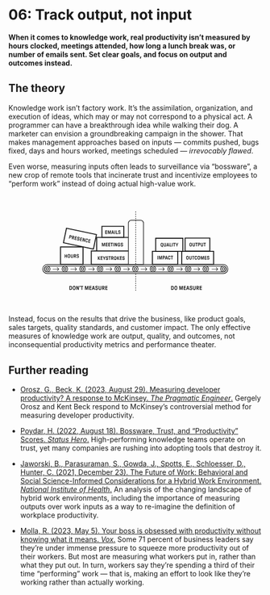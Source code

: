 # 06: Track output, not input

**When it comes to knowledge work, real productivity isn’t measured by hours clocked, meetings attended, how long a lunch break was, or number of emails sent. Set clear goals, and focus on output and outcomes instead.**

## The theory

Knowledge work isn’t factory work. It’s the assimilation, organization, and execution of ideas, which may or may not correspond to a physical act. A programmer can have a breakthrough idea while walking their dog. A marketer can envision a groundbreaking campaign in the shower. That makes management approaches based on inputs — commits pushed, bugs fixed, days and hours worked, meetings scheduled — *irrevocably flawed*.

Even worse, measuring inputs often leads to surveillance via “bossware”, a new crop of remote tools that incinerate trust and incentivize employees to “perform work” instead of doing actual high-value work.

<svg viewBox="0 0 1600 710" fill="none" xmlns="http://www.w3.org/2000/svg">
  <title>Measuring Outcomes, Output, and Impact vs. Inputs</title>
  <path stroke="currentColor" stroke-width="3.524" stroke-dasharray="7.05 7.05" d="M801.762 104v333M801.762 497v109"/>
  <path d="M384.702 598a.69.69 0 0 1-.504-.216.69.69 0 0 1-.216-.504v-23.76a.69.69 0 0 1 .216-.504.69.69 0 0 1 .504-.216h7.092c1.632 0 3.036.324 4.212.972 1.2.624 2.148 1.476 2.844 2.556.672.96 1.14 2.16 1.404 3.6.288 1.44.432 3.264.432 5.472 0 1.464-.06 2.724-.18 3.78a13.99 13.99 0 0 1-.576 2.952c-.264.888-.624 1.668-1.08 2.34-.696 1.08-1.644 1.944-2.844 2.592-1.176.624-2.58.936-4.212.936h-7.092Zm7.092-4.356c.816 0 1.548-.18 2.196-.54.648-.384 1.152-.948 1.512-1.692.216-.408.372-.924.468-1.548.096-.624.156-1.332.18-2.124a38.68 38.68 0 0 0 .072-2.34c0-1.464-.048-2.688-.144-3.672-.072-.984-.264-1.764-.576-2.34-.36-.744-.864-1.296-1.512-1.656-.648-.384-1.38-.576-2.196-.576h-3.096a.345.345 0 0 0-.252.108c-.072.048-.108.132-.108.252v15.768c0 .24.12.36.36.36h3.096Zm22.05 4.788c-1.68 0-3.132-.336-4.356-1.008-1.224-.672-2.172-1.596-2.844-2.772-.6-.936-1.008-2.112-1.224-3.528-.216-1.44-.324-3.348-.324-5.724 0-1.392.036-2.664.108-3.816.096-1.176.252-2.208.468-3.096.216-.912.54-1.692.972-2.34.672-1.176 1.62-2.1 2.844-2.772 1.224-.672 2.676-1.008 4.356-1.008 1.656 0 3.096.336 4.32 1.008 1.224.672 2.172 1.596 2.844 2.772.6.936 1.008 2.124 1.224 3.564.216 1.44.324 3.336.324 5.688 0 1.536-.048 2.856-.144 3.96a15.9 15.9 0 0 1-.468 2.988c-.216.888-.528 1.656-.936 2.304-.672 1.176-1.62 2.1-2.844 2.772-1.224.672-2.664 1.008-4.32 1.008Zm0-4.356c.84 0 1.572-.192 2.196-.576.648-.384 1.128-.96 1.44-1.728.192-.408.324-.924.396-1.548a19.11 19.11 0 0 0 .18-2.232c.024-.864.036-1.728.036-2.592 0-1.728-.036-3.072-.108-4.032-.072-.984-.24-1.764-.504-2.34-.312-.768-.792-1.344-1.44-1.728-.624-.384-1.356-.576-2.196-.576-.864 0-1.62.192-2.268.576-.624.384-1.092.96-1.404 1.728-.192.408-.336.936-.432 1.584-.072.624-.12 1.368-.144 2.232-.024.84-.036 1.692-.036 2.556 0 1.704.036 3.048.108 4.032.072.96.24 1.74.504 2.34.312.768.78 1.344 1.404 1.728.648.384 1.404.576 2.268.576ZM428.26 598a.69.69 0 0 1-.504-.216.69.69 0 0 1-.216-.504v-23.76a.69.69 0 0 1 .216-.504.69.69 0 0 1 .504-.216h3.6c.216 0 .384.048.504.144.12.096.228.252.324.468l5.904 14.904c.072.168.18.24.324.216.168-.024.252-.12.252-.288V573.52a.69.69 0 0 1 .216-.504.69.69 0 0 1 .504-.216h2.916a.69.69 0 0 1 .504.216.69.69 0 0 1 .216.504v23.76a.69.69 0 0 1-.216.504.69.69 0 0 1-.504.216h-3.6c-.216 0-.384-.048-.504-.144-.12-.096-.228-.252-.324-.468l-5.94-14.904c-.048-.168-.156-.24-.324-.216-.144.024-.216.12-.216.288v14.724a.69.69 0 0 1-.216.504.69.69 0 0 1-.504.216h-2.916Zm20.162-15.948c-.264 0-.456-.108-.576-.324-.12-.216-.12-.48 0-.792l1.116-2.808a.313.313 0 0 0-.036-.324c-.048-.12-.132-.18-.252-.18h-.504a.717.717 0 0 1-.468-.18.69.69 0 0 1-.216-.504v-3.888a.58.58 0 0 1 .216-.468c.144-.144.3-.216.468-.216h3.24c.168 0 .324.072.468.216a.58.58 0 0 1 .216.468v3.744c0 .408-.06.78-.18 1.116-.096.336-.24.72-.432 1.152l-1.224 2.34a.92.92 0 0 1-.396.504c-.192.096-.42.144-.684.144h-.756ZM461.251 598a.69.69 0 0 1-.504-.216.69.69 0 0 1-.216-.504v-19.764c0-.24-.12-.36-.36-.36h-4.752a.69.69 0 0 1-.504-.216.69.69 0 0 1-.216-.504v-2.916a.69.69 0 0 1 .216-.504.69.69 0 0 1 .504-.216h14.58a.69.69 0 0 1 .504.216.69.69 0 0 1 .216.504v2.916a.69.69 0 0 1-.216.504.69.69 0 0 1-.504.216h-4.752a.345.345 0 0 0-.252.108c-.072.048-.108.132-.108.252v19.764a.69.69 0 0 1-.216.504.69.69 0 0 1-.504.216h-2.916Zm21.642 0a.69.69 0 0 1-.504-.216.69.69 0 0 1-.216-.504v-23.76a.69.69 0 0 1 .216-.504.69.69 0 0 1 .504-.216h4.464c.192 0 .348.048.468.144.144.096.24.252.288.468l4.572 16.668c.048.168.144.252.288.252s.24-.084.288-.252l4.536-16.668c.048-.216.132-.372.252-.468a.887.887 0 0 1 .504-.144h4.5a.69.69 0 0 1 .504.216.69.69 0 0 1 .216.504v23.76a.69.69 0 0 1-.216.504.69.69 0 0 1-.504.216h-2.664a.69.69 0 0 1-.504-.216.69.69 0 0 1-.216-.504v-15.264c0-.192-.084-.288-.252-.288-.168-.024-.276.048-.324.216l-4.176 15.264c-.072.288-.18.492-.324.612a.633.633 0 0 1-.468.18h-2.304c-.216 0-.384-.06-.504-.18s-.216-.324-.288-.612l-4.212-15.264c-.048-.168-.156-.24-.324-.216-.168 0-.252.096-.252.288v15.264a.69.69 0 0 1-.216.504.69.69 0 0 1-.504.216h-2.628Zm27.176 0a.69.69 0 0 1-.504-.216.69.69 0 0 1-.216-.504v-23.76a.69.69 0 0 1 .216-.504.69.69 0 0 1 .504-.216h12.312a.69.69 0 0 1 .504.216.69.69 0 0 1 .216.504v2.844a.69.69 0 0 1-.216.504.69.69 0 0 1-.504.216h-8.316a.345.345 0 0 0-.252.108c-.072.048-.108.132-.108.252v5.148c0 .24.12.36.36.36h7.992a.69.69 0 0 1 .504.216.69.69 0 0 1 .216.504v2.844a.69.69 0 0 1-.216.504.69.69 0 0 1-.504.216h-7.992a.345.345 0 0 0-.252.108c-.072.048-.108.132-.108.252v5.76c0 .24.12.36.36.36h8.424a.69.69 0 0 1 .504.216.69.69 0 0 1 .216.504v2.844a.69.69 0 0 1-.216.504.69.69 0 0 1-.504.216h-12.42Zm16.257 0a.684.684 0 0 1-.576-.288.759.759 0 0 1-.072-.648l6.948-23.688a.771.771 0 0 1 .252-.432.67.67 0 0 1 .432-.144h3.996c.384 0 .624.192.72.576l6.912 23.688a.692.692 0 0 1-.108.648.595.595 0 0 1-.54.288h-3.204a.67.67 0 0 1-.432-.144.757.757 0 0 1-.252-.396l-1.368-4.716a1.173 1.173 0 0 0-.216-.36c-.048-.072-.144-.108-.288-.108h-6.516c-.144 0-.252.036-.324.108-.048.048-.096.156-.144.324l-1.332 4.752a.757.757 0 0 1-.252.396.67.67 0 0 1-.432.144h-3.204Zm11.232-9.864a.39.39 0 0 0 .288-.108c.072-.096.084-.216.036-.36l-2.304-8.532c-.024-.168-.12-.252-.288-.252-.144 0-.24.084-.288.252l-2.304 8.532a.581.581 0 0 0 .036.36.39.39 0 0 0 .288.108h4.536Zm18.056 10.296c-1.656 0-3.132-.312-4.428-.936a7.319 7.319 0 0 1-3.024-2.7c-.72-1.2-1.08-2.604-1.08-4.212v-.18a.69.69 0 0 1 .216-.504.69.69 0 0 1 .504-.216h3.06a.69.69 0 0 1 .504.216.69.69 0 0 1 .216.504v.324c0 .72.168 1.356.504 1.908.336.528.804.948 1.404 1.26.624.288 1.32.432 2.088.432 1.152 0 2.088-.312 2.808-.936.72-.648 1.08-1.464 1.08-2.448 0-.912-.276-1.632-.828-2.16-.528-.552-1.32-.984-2.376-1.296l-2.952-.828c-1.728-.504-3.084-1.344-4.068-2.52-.984-1.2-1.476-2.724-1.476-4.572 0-1.392.348-2.628 1.044-3.708a6.98 6.98 0 0 1 2.844-2.556c1.224-.624 2.58-.936 4.068-.936 1.512 0 2.868.288 4.068.864 1.2.576 2.124 1.404 2.772 2.484.672 1.08 1.008 2.304 1.008 3.672v.324a.69.69 0 0 1-.216.504.69.69 0 0 1-.504.216h-2.952a.69.69 0 0 1-.504-.216.69.69 0 0 1-.216-.504v-.288c0-.912-.312-1.632-.936-2.16-.624-.528-1.464-.792-2.52-.792-1.032 0-1.872.276-2.52.828-.648.528-.972 1.224-.972 2.088 0 .864.264 1.548.792 2.052.552.504 1.332.912 2.34 1.224l2.772.828c1.896.552 3.336 1.428 4.32 2.628.984 1.176 1.476 2.712 1.476 4.608 0 1.512-.36 2.856-1.08 4.032-.696 1.152-1.68 2.052-2.952 2.7-1.248.648-2.676.972-4.284.972Zm20.822 0c-1.488 0-2.844-.3-4.068-.9-1.224-.6-2.196-1.5-2.916-2.7-.72-1.224-1.08-2.712-1.08-4.464V573.52a.69.69 0 0 1 .216-.504.69.69 0 0 1 .504-.216h2.916a.69.69 0 0 1 .504.216.69.69 0 0 1 .216.504v16.848c0 .768.156 1.44.468 2.016.336.552.78.972 1.332 1.26.552.288 1.188.432 1.908.432 1.128 0 2.04-.324 2.736-.972.696-.672 1.044-1.584 1.044-2.736V573.52a.69.69 0 0 1 .216-.504.69.69 0 0 1 .504-.216h2.916a.69.69 0 0 1 .504.216.69.69 0 0 1 .216.504v16.848c0 1.752-.36 3.24-1.08 4.464a6.826 6.826 0 0 1-2.952 2.7c-1.224.6-2.592.9-4.104.9Zm14.281-.432a.69.69 0 0 1-.504-.216.69.69 0 0 1-.216-.504v-23.76a.69.69 0 0 1 .216-.504.69.69 0 0 1 .504-.216h7.2c1.536 0 2.892.336 4.068 1.008a6.823 6.823 0 0 1 2.736 2.736c.672 1.176 1.008 2.52 1.008 4.032 0 1.44-.348 2.712-1.044 3.816-.672 1.08-1.584 2.016-2.736 2.808-.24.168-.372.336-.396.504-.024.144.024.348.144.612l3.888 8.496c.144.312.156.588.036.828s-.336.36-.648.36h-2.916c-.264 0-.468-.048-.612-.144a1.361 1.361 0 0 1-.36-.504l-3.924-8.712a.78.78 0 0 0-.216-.252c-.072-.072-.192-.108-.36-.108h-1.872a.345.345 0 0 0-.252.108c-.072.048-.108.132-.108.252v8.64a.69.69 0 0 1-.216.504.69.69 0 0 1-.504.216h-2.916Zm7.164-13.932a3.15 3.15 0 0 0 1.692-.468 3.248 3.248 0 0 0 1.224-1.26 3.76 3.76 0 0 0 .432-1.764c0-1.056-.312-1.896-.936-2.52-.624-.648-1.428-.972-2.412-.972h-3.168a.345.345 0 0 0-.252.108c-.072.048-.108.132-.108.252v6.264c0 .24.12.36.36.36h3.168ZM610.967 598a.69.69 0 0 1-.504-.216.69.69 0 0 1-.216-.504v-23.76a.69.69 0 0 1 .216-.504.69.69 0 0 1 .504-.216h12.312a.69.69 0 0 1 .504.216.69.69 0 0 1 .216.504v2.844a.69.69 0 0 1-.216.504.69.69 0 0 1-.504.216h-8.316a.345.345 0 0 0-.252.108c-.072.048-.108.132-.108.252v5.148c0 .24.12.36.36.36h7.992a.69.69 0 0 1 .504.216.69.69 0 0 1 .216.504v2.844a.69.69 0 0 1-.216.504.69.69 0 0 1-.504.216h-7.992a.345.345 0 0 0-.252.108c-.072.048-.108.132-.108.252v5.76c0 .24.12.36.36.36h8.424a.69.69 0 0 1 .504.216.69.69 0 0 1 .216.504v2.844a.69.69 0 0 1-.216.504.69.69 0 0 1-.504.216h-12.42ZM1025.98 598a.7.7 0 0 1-.51-.216.7.7 0 0 1-.21-.504v-23.76a.7.7 0 0 1 .21-.504.7.7 0 0 1 .51-.216h7.09c1.63 0 3.03.324 4.21.972 1.2.624 2.15 1.476 2.84 2.556.68.96 1.14 2.16 1.41 3.6.29 1.44.43 3.264.43 5.472 0 1.464-.06 2.724-.18 3.78-.1 1.056-.29 2.04-.58 2.952-.26.888-.62 1.668-1.08 2.34-.69 1.08-1.64 1.944-2.84 2.592-1.18.624-2.58.936-4.21.936h-7.09Zm7.09-4.356c.81 0 1.55-.18 2.19-.54.65-.384 1.16-.948 1.52-1.692.21-.408.37-.924.46-1.548.1-.624.16-1.332.18-2.124.05-.792.08-1.572.08-2.34 0-1.464-.05-2.688-.15-3.672-.07-.984-.26-1.764-.57-2.34-.36-.744-.87-1.296-1.52-1.656-.64-.384-1.38-.576-2.19-.576h-3.1c-.09 0-.18.036-.25.108-.07.048-.11.132-.11.252v15.768c0 .24.12.36.36.36h3.1Zm22.05 4.788c-1.68 0-3.14-.336-4.36-1.008-1.22-.672-2.17-1.596-2.84-2.772-.6-.936-1.01-2.112-1.23-3.528-.21-1.44-.32-3.348-.32-5.724 0-1.392.03-2.664.11-3.816.09-1.176.25-2.208.46-3.096.22-.912.54-1.692.98-2.34.67-1.176 1.62-2.1 2.84-2.772 1.22-.672 2.68-1.008 4.36-1.008 1.65 0 3.09.336 4.32 1.008 1.22.672 2.17 1.596 2.84 2.772.6.936 1.01 2.124 1.22 3.564.22 1.44.33 3.336.33 5.688 0 1.536-.05 2.856-.15 3.96-.07 1.08-.22 2.076-.46 2.988-.22.888-.53 1.656-.94 2.304-.67 1.176-1.62 2.1-2.84 2.772-1.23.672-2.67 1.008-4.32 1.008Zm0-4.356c.84 0 1.57-.192 2.19-.576.65-.384 1.13-.96 1.44-1.728.19-.408.33-.924.4-1.548.09-.648.15-1.392.18-2.232a112 112 0 0 0 .03-2.592c0-1.728-.03-3.072-.1-4.032-.08-.984-.24-1.764-.51-2.34-.31-.768-.79-1.344-1.44-1.728-.62-.384-1.35-.576-2.19-.576-.87 0-1.62.192-2.27.576-.63.384-1.09.96-1.41 1.728-.19.408-.33.936-.43 1.584-.07.624-.12 1.368-.14 2.232-.03.84-.04 1.692-.04 2.556 0 1.704.04 3.048.11 4.032.07.96.24 1.74.5 2.34.32.768.78 1.344 1.41 1.728.65.384 1.4.576 2.27.576Zm22.5 3.924a.679.679 0 0 1-.5-.216.672.672 0 0 1-.22-.504v-23.76c0-.192.07-.36.22-.504a.679.679 0 0 1 .5-.216h4.46c.2 0 .35.048.47.144.15.096.24.252.29.468l4.57 16.668c.05.168.15.252.29.252.14 0 .24-.084.29-.252l4.53-16.668c.05-.216.14-.372.26-.468a.87.87 0 0 1 .5-.144h4.5c.19 0 .36.072.5.216.15.144.22.312.22.504v23.76c0 .192-.07.36-.22.504a.679.679 0 0 1-.5.216h-2.66a.7.7 0 0 1-.51-.216.7.7 0 0 1-.21-.504v-15.264c0-.192-.09-.288-.26-.288-.16-.024-.27.048-.32.216l-4.18 15.264c-.07.288-.18.492-.32.612a.64.64 0 0 1-.47.18h-2.3c-.22 0-.39-.06-.51-.18s-.21-.324-.28-.612l-4.22-15.264c-.04-.168-.15-.24-.32-.216-.17 0-.25.096-.25.288v15.264c0 .192-.07.36-.22.504a.679.679 0 0 1-.5.216h-2.63Zm27.18 0a.7.7 0 0 1-.51-.216.7.7 0 0 1-.21-.504v-23.76a.7.7 0 0 1 .21-.504.7.7 0 0 1 .51-.216h12.31c.19 0 .36.072.5.216.15.144.22.312.22.504v2.844c0 .192-.07.36-.22.504a.679.679 0 0 1-.5.216h-8.32c-.09 0-.18.036-.25.108-.07.048-.11.132-.11.252v5.148c0 .24.12.36.36.36h7.99a.7.7 0 0 1 .51.216.7.7 0 0 1 .21.504v2.844a.7.7 0 0 1-.21.504.7.7 0 0 1-.51.216h-7.99c-.09 0-.18.036-.25.108-.07.048-.11.132-.11.252v5.76c0 .24.12.36.36.36h8.43c.19 0 .36.072.5.216a.71.71 0 0 1 .22.504v2.844a.71.71 0 0 1-.22.504.679.679 0 0 1-.5.216h-12.42Zm16.25 0a.669.669 0 0 1-.57-.288.767.767 0 0 1-.08-.648l6.95-23.688c.05-.192.13-.336.25-.432a.689.689 0 0 1 .44-.144h3.99c.39 0 .63.192.72.576l6.91 23.688a.68.68 0 0 1-.1.648.595.595 0 0 1-.54.288h-3.21a.66.66 0 0 1-.43-.144.766.766 0 0 1-.25-.396l-1.37-4.716c-.07-.168-.14-.288-.22-.36-.04-.072-.14-.108-.28-.108h-6.52c-.14 0-.25.036-.32.108-.05.048-.1.156-.15.324l-1.33 4.752c-.05.168-.13.3-.25.396a.68.68 0 0 1-.43.144h-3.21Zm11.23-9.864a.39.39 0 0 0 .29-.108c.07-.096.09-.216.04-.36l-2.31-8.532c-.02-.168-.12-.252-.28-.252-.15 0-.24.084-.29.252l-2.31 8.532a.594.594 0 0 0 .04.36.39.39 0 0 0 .29.108h4.53Zm18.06 10.296c-1.66 0-3.13-.312-4.43-.936a7.296 7.296 0 0 1-3.02-2.7c-.72-1.2-1.08-2.604-1.08-4.212v-.18a.7.7 0 0 1 .21-.504.717.717 0 0 1 .51-.216h3.06c.19 0 .36.072.5.216.15.144.22.312.22.504v.324c0 .72.17 1.356.5 1.908.34.528.81.948 1.41 1.26.62.288 1.32.432 2.08.432 1.16 0 2.09-.312 2.81-.936.72-.648 1.08-1.464 1.08-2.448 0-.912-.27-1.632-.83-2.16-.52-.552-1.32-.984-2.37-1.296l-2.95-.828c-1.73-.504-3.09-1.344-4.07-2.52-.99-1.2-1.48-2.724-1.48-4.572 0-1.392.35-2.628 1.05-3.708.69-1.104 1.64-1.956 2.84-2.556 1.22-.624 2.58-.936 4.07-.936 1.51 0 2.87.288 4.07.864 1.2.576 2.12 1.404 2.77 2.484.67 1.08 1.01 2.304 1.01 3.672v.324a.71.71 0 0 1-.22.504.679.679 0 0 1-.5.216h-2.96a.679.679 0 0 1-.5-.216.71.71 0 0 1-.22-.504v-.288c0-.912-.31-1.632-.93-2.16-.63-.528-1.47-.792-2.52-.792-1.03 0-1.87.276-2.52.828-.65.528-.97 1.224-.97 2.088 0 .864.26 1.548.79 2.052.55.504 1.33.912 2.34 1.224l2.77.828c1.9.552 3.34 1.428 4.32 2.628.98 1.176 1.48 2.712 1.48 4.608 0 1.512-.36 2.856-1.08 4.032-.7 1.152-1.68 2.052-2.96 2.7-1.24.648-2.67.972-4.28.972Zm20.82 0c-1.49 0-2.84-.3-4.07-.9-1.22-.6-2.19-1.5-2.91-2.7-.72-1.224-1.08-2.712-1.08-4.464V573.52a.7.7 0 0 1 .21-.504.717.717 0 0 1 .51-.216h2.91a.7.7 0 0 1 .51.216.7.7 0 0 1 .21.504v16.848c0 .768.16 1.44.47 2.016.34.552.78.972 1.33 1.26.56.288 1.19.432 1.91.432 1.13 0 2.04-.324 2.74-.972.69-.672 1.04-1.584 1.04-2.736V573.52c0-.192.07-.36.22-.504a.679.679 0 0 1 .5-.216h2.92c.19 0 .36.072.5.216.15.144.22.312.22.504v16.848c0 1.752-.36 3.24-1.08 4.464-.72 1.2-1.71 2.1-2.95 2.7-1.23.6-2.6.9-4.11.9Zm14.28-.432a.679.679 0 0 1-.5-.216.71.71 0 0 1-.22-.504v-23.76c0-.192.08-.36.22-.504a.679.679 0 0 1 .5-.216h7.2c1.54 0 2.9.336 4.07 1.008a6.82 6.82 0 0 1 2.74 2.736c.67 1.176 1.01 2.52 1.01 4.032 0 1.44-.35 2.712-1.05 3.816-.67 1.08-1.58 2.016-2.73 2.808-.24.168-.38.336-.4.504-.02.144.02.348.14.612l3.89 8.496c.15.312.16.588.04.828s-.34.36-.65.36h-2.92c-.26 0-.46-.048-.61-.144-.14-.12-.26-.288-.36-.504l-3.92-8.712a.785.785 0 0 0-.22-.252c-.07-.072-.19-.108-.36-.108h-1.87c-.1 0-.18.036-.25.108-.07.048-.11.132-.11.252v8.64c0 .192-.07.36-.22.504a.679.679 0 0 1-.5.216h-2.92Zm7.17-13.932c.62 0 1.19-.156 1.69-.468a3.17 3.17 0 0 0 1.22-1.26c.29-.552.44-1.14.44-1.764 0-1.056-.32-1.896-.94-2.52-.62-.648-1.43-.972-2.41-.972h-3.17c-.1 0-.18.036-.25.108-.07.048-.11.132-.11.252v6.264c0 .24.12.36.36.36h3.17ZM1205.69 598a.679.679 0 0 1-.5-.216.71.71 0 0 1-.22-.504v-23.76c0-.192.08-.36.22-.504a.679.679 0 0 1 .5-.216h12.32c.19 0 .36.072.5.216a.71.71 0 0 1 .22.504v2.844a.71.71 0 0 1-.22.504.679.679 0 0 1-.5.216h-8.32c-.1 0-.18.036-.25.108-.07.048-.11.132-.11.252v5.148c0 .24.12.36.36.36h7.99c.19 0 .36.072.51.216a.7.7 0 0 1 .21.504v2.844a.7.7 0 0 1-.21.504.717.717 0 0 1-.51.216h-7.99c-.1 0-.18.036-.25.108-.07.048-.11.132-.11.252v5.76c0 .24.12.36.36.36h8.42a.7.7 0 0 1 .51.216.7.7 0 0 1 .21.504v2.844a.7.7 0 0 1-.21.504.7.7 0 0 1-.51.216h-12.42ZM983.061 468.061a1.502 1.502 0 0 0 0-2.122l-9.546-9.546a1.502 1.502 0 0 0-2.122 0 1.502 1.502 0 0 0 0 2.122l8.486 8.485-8.486 8.485a1.502 1.502 0 0 0 0 2.122 1.502 1.502 0 0 0 2.122 0l9.546-9.546ZM982 465.5h-38v3h38v-3ZM1097.06 468.061c.59-.586.59-1.536 0-2.122l-9.55-9.546a1.5 1.5 0 0 0-2.12 0 1.511 1.511 0 0 0 0 2.122l8.49 8.485-8.49 8.485a1.511 1.511 0 0 0 0 2.122 1.5 1.5 0 0 0 2.12 0l9.55-9.546ZM1096 465.5h-38v3h38v-3ZM1206.06 468.061c.59-.586.59-1.536 0-2.122l-9.55-9.546a1.5 1.5 0 0 0-2.12 0 1.511 1.511 0 0 0 0 2.122l8.49 8.485-8.49 8.485a1.511 1.511 0 0 0 0 2.122 1.5 1.5 0 0 0 2.12 0l9.55-9.546ZM1205 465.5h-38v3h38v-3ZM1320.06 468.061c.59-.586.59-1.536 0-2.122l-9.55-9.546a1.5 1.5 0 0 0-2.12 0 1.511 1.511 0 0 0 0 2.122l8.49 8.485-8.49 8.485a1.511 1.511 0 0 0 0 2.122 1.5 1.5 0 0 0 2.12 0l9.55-9.546ZM1319 465.5h-38v3h38v-3ZM873.061 468.061a1.502 1.502 0 0 0 0-2.122l-9.546-9.546a1.502 1.502 0 0 0-2.122 0 1.502 1.502 0 0 0 0 2.122l8.486 8.485-8.486 8.485a1.502 1.502 0 0 0 0 2.122 1.502 1.502 0 0 0 2.122 0l9.546-9.546ZM872 465.5h-38v3h38v-3ZM763.061 468.061a1.502 1.502 0 0 0 0-2.122l-9.546-9.546a1.502 1.502 0 0 0-2.122 0 1.502 1.502 0 0 0 0 2.122l8.486 8.485-8.486 8.485a1.502 1.502 0 0 0 0 2.122 1.502 1.502 0 0 0 2.122 0l9.546-9.546ZM762 465.5h-38v3h38v-3ZM652.061 468.061a1.502 1.502 0 0 0 0-2.122l-9.546-9.546a1.502 1.502 0 0 0-2.122 0 1.502 1.502 0 0 0 0 2.122l8.486 8.485-8.486 8.485a1.502 1.502 0 0 0 0 2.122 1.502 1.502 0 0 0 2.122 0l9.546-9.546ZM651 465.5h-38v3h38v-3ZM542.061 468.061a1.502 1.502 0 0 0 0-2.122l-9.546-9.546a1.502 1.502 0 0 0-2.122 0 1.502 1.502 0 0 0 0 2.122l8.486 8.485-8.486 8.485a1.502 1.502 0 0 0 0 2.122 1.502 1.502 0 0 0 2.122 0l9.546-9.546ZM541 465.5h-38v3h38v-3ZM430.061 468.061a1.502 1.502 0 0 0 0-2.122l-9.546-9.546a1.502 1.502 0 0 0-2.122 0 1.502 1.502 0 0 0 0 2.122l8.486 8.485-8.486 8.485a1.502 1.502 0 0 0 0 2.122 1.502 1.502 0 0 0 2.122 0l9.546-9.546ZM429 465.5h-38v3h38v-3ZM318.061 468.061a1.502 1.502 0 0 0 0-2.122l-9.546-9.546a1.502 1.502 0 0 0-2.122 0 1.502 1.502 0 0 0 0 2.122l8.486 8.485-8.486 8.485a1.502 1.502 0 0 0 0 2.122 1.502 1.502 0 0 0 2.122 0l9.546-9.546ZM317 465.5h-38v3h38v-3ZM355.261 396a.613.613 0 0 1-.448-.192.613.613 0 0 1-.192-.448v-21.12c0-.171.064-.32.192-.448a.613.613 0 0 1 .448-.192h2.592c.171 0 .32.064.448.192a.613.613 0 0 1 .192.448v8c0 .085.032.16.096.224a.308.308 0 0 0 .224.096h5.824c.107 0 .181-.032.224-.096a.308.308 0 0 0 .096-.224v-8c0-.171.064-.32.192-.448a.613.613 0 0 1 .448-.192h2.592c.171 0 .32.064.448.192a.613.613 0 0 1 .192.448v21.12c0 .171-.064.32-.192.448a.613.613 0 0 1-.448.192h-2.592a.613.613 0 0 1-.448-.192.613.613 0 0 1-.192-.448v-8.608c0-.213-.107-.32-.32-.32h-5.824a.308.308 0 0 0-.224.096c-.064.043-.096.117-.096.224v8.608c0 .171-.075.32-.224.448a.764.764 0 0 1-.512.192h-2.496Zm25.748.384c-1.494 0-2.784-.299-3.872-.896a6.385 6.385 0 0 1-2.528-2.464c-.534-.832-.896-1.877-1.088-3.136-.192-1.28-.288-2.976-.288-5.088 0-1.237.032-2.368.096-3.392.085-1.045.224-1.963.416-2.752.192-.811.48-1.504.864-2.08a6.385 6.385 0 0 1 2.528-2.464c1.088-.597 2.378-.896 3.872-.896 1.472 0 2.752.299 3.84.896a6.391 6.391 0 0 1 2.528 2.464c.533.832.896 1.888 1.088 3.168.192 1.28.288 2.965.288 5.056a41.56 41.56 0 0 1-.128 3.52c-.064.96-.203 1.845-.417 2.656-.191.789-.469 1.472-.831 2.048a6.391 6.391 0 0 1-2.528 2.464c-1.088.597-2.368.896-3.84.896Zm0-3.872c.746 0 1.397-.171 1.952-.512.576-.341 1.002-.853 1.28-1.536.17-.363.288-.821.352-1.376.085-.576.138-1.237.16-1.984.021-.768.032-1.536.032-2.304 0-1.536-.032-2.731-.096-3.584-.064-.875-.214-1.568-.448-2.08-.278-.683-.704-1.195-1.28-1.536-.555-.341-1.206-.512-1.952-.512-.768 0-1.44.171-2.016.512-.555.341-.971.853-1.248 1.536-.171.363-.299.832-.384 1.408a23.133 23.133 0 0 0-.128 1.984 77.198 77.198 0 0 0-.032 2.272c0 1.515.032 2.709.096 3.584.064.853.213 1.547.448 2.08.277.683.693 1.195 1.248 1.536.576.341 1.248.512 2.016.512Zm19.183 3.872c-1.323 0-2.528-.267-3.616-.8a6.105 6.105 0 0 1-2.592-2.4c-.64-1.088-.96-2.411-.96-3.968V374.24c0-.171.064-.32.192-.448a.613.613 0 0 1 .448-.192h2.592c.17 0 .32.064.448.192a.613.613 0 0 1 .192.448v14.976c0 .683.138 1.28.416 1.792.298.491.693.864 1.184 1.12.49.256 1.056.384 1.696.384 1.002 0 1.813-.288 2.432-.864.618-.597.928-1.408.928-2.432V374.24c0-.171.064-.32.192-.448a.613.613 0 0 1 .448-.192h2.592c.17 0 .32.064.448.192a.613.613 0 0 1 .192.448v14.976c0 1.557-.32 2.88-.96 3.968a6.065 6.065 0 0 1-2.624 2.4c-1.088.533-2.304.8-3.648.8Zm12.694-.384a.613.613 0 0 1-.448-.192.613.613 0 0 1-.192-.448v-21.12c0-.171.064-.32.192-.448a.613.613 0 0 1 .448-.192h6.4c1.365 0 2.571.299 3.616.896a6.07 6.07 0 0 1 2.432 2.432c.597 1.045.896 2.24.896 3.584 0 1.28-.309 2.411-.928 3.392-.597.96-1.408 1.792-2.432 2.496-.213.149-.331.299-.352.448-.021.128.021.309.128.544l3.456 7.552c.128.277.139.523.032.736-.107.213-.299.32-.576.32h-2.592c-.235 0-.416-.043-.544-.128a1.209 1.209 0 0 1-.32-.448l-3.488-7.744a.694.694 0 0 0-.192-.224c-.064-.064-.171-.096-.32-.096h-1.664a.308.308 0 0 0-.224.096c-.064.043-.096.117-.096.224v7.68c0 .171-.064.32-.192.448a.613.613 0 0 1-.448.192h-2.592Zm6.368-12.384c.555 0 1.056-.139 1.504-.416a2.89 2.89 0 0 0 1.088-1.12 3.342 3.342 0 0 0 .384-1.568c0-.939-.277-1.685-.832-2.24-.555-.576-1.269-.864-2.144-.864h-2.816a.308.308 0 0 0-.224.096c-.064.043-.096.117-.096.224v5.568c0 .213.107.32.32.32h2.816Zm17.616 12.768c-1.472 0-2.784-.277-3.936-.832a6.506 6.506 0 0 1-2.688-2.4c-.64-1.067-.96-2.315-.96-3.744v-.16c0-.171.064-.32.192-.448a.613.613 0 0 1 .448-.192h2.72c.171 0 .32.064.448.192a.613.613 0 0 1 .192.448v.288c0 .64.149 1.205.448 1.696.299.469.715.843 1.248 1.12a4.377 4.377 0 0 0 1.856.384c1.024 0 1.856-.277 2.496-.832.64-.576.96-1.301.96-2.176 0-.811-.245-1.451-.736-1.92-.469-.491-1.173-.875-2.112-1.152l-2.624-.736c-1.536-.448-2.741-1.195-3.616-2.24-.875-1.067-1.312-2.421-1.312-4.064 0-1.237.309-2.336.928-3.296a6.205 6.205 0 0 1 2.528-2.272c1.088-.555 2.293-.832 3.616-.832 1.344 0 2.549.256 3.616.768 1.067.512 1.888 1.248 2.464 2.208.597.96.896 2.048.896 3.264v.288c0 .171-.064.32-.192.448a.613.613 0 0 1-.448.192h-2.624a.613.613 0 0 1-.448-.192.613.613 0 0 1-.192-.448v-.256c0-.811-.277-1.451-.832-1.92-.555-.469-1.301-.704-2.24-.704-.917 0-1.664.245-2.24.736-.576.469-.864 1.088-.864 1.856s.235 1.376.704 1.824c.491.448 1.184.811 2.08 1.088l2.464.736c1.685.491 2.965 1.269 3.84 2.336.875 1.045 1.312 2.411 1.312 4.096 0 1.344-.32 2.539-.96 3.584-.619 1.024-1.493 1.824-2.624 2.4-1.109.576-2.379.864-3.808.864ZM589.511 324a.613.613 0 0 1-.448-.192.613.613 0 0 1-.192-.448v-21.12c0-.171.064-.32.192-.448a.613.613 0 0 1 .448-.192h3.968c.171 0 .309.043.416.128.128.085.213.224.256.416l4.064 14.816c.043.149.128.224.256.224s.213-.075.256-.224l4.032-14.816c.043-.192.117-.331.224-.416a.79.79 0 0 1 .448-.128h4c.171 0 .32.064.448.192a.613.613 0 0 1 .192.448v21.12c0 .171-.064.32-.192.448a.613.613 0 0 1-.448.192h-2.368a.613.613 0 0 1-.448-.192.613.613 0 0 1-.192-.448v-13.568c0-.171-.075-.256-.224-.256-.149-.021-.245.043-.288.192l-3.712 13.568c-.064.256-.16.437-.288.544a.561.561 0 0 1-.416.16h-2.048c-.192 0-.341-.053-.448-.16-.107-.107-.192-.288-.256-.544l-3.744-13.568c-.043-.149-.139-.213-.288-.192-.149 0-.224.085-.224.256v13.568c0 .171-.064.32-.192.448a.613.613 0 0 1-.448.192h-2.336Zm24.156 0a.615.615 0 0 1-.448-.192.613.613 0 0 1-.192-.448v-21.12c0-.171.064-.32.192-.448a.615.615 0 0 1 .448-.192h10.944c.171 0 .32.064.448.192a.613.613 0 0 1 .192.448v2.528c0 .171-.064.32-.192.448a.613.613 0 0 1-.448.192h-7.392a.308.308 0 0 0-.224.096c-.064.043-.096.117-.096.224v4.576c0 .213.107.32.32.32h7.104c.171 0 .32.064.448.192a.613.613 0 0 1 .192.448v2.528c0 .171-.064.32-.192.448a.613.613 0 0 1-.448.192h-7.104a.308.308 0 0 0-.224.096c-.064.043-.096.117-.096.224v5.12c0 .213.107.32.32.32h7.488c.171 0 .32.064.448.192a.613.613 0 0 1 .192.448v2.528c0 .171-.064.32-.192.448a.613.613 0 0 1-.448.192h-11.04Zm16.282 0a.613.613 0 0 1-.448-.192.613.613 0 0 1-.192-.448v-21.12c0-.171.064-.32.192-.448a.613.613 0 0 1 .448-.192h10.944c.17 0 .32.064.448.192a.613.613 0 0 1 .192.448v2.528c0 .171-.064.32-.192.448a.615.615 0 0 1-.448.192h-7.392a.306.306 0 0 0-.224.096c-.064.043-.096.117-.096.224v4.576c0 .213.106.32.32.32h7.104c.17 0 .32.064.448.192a.613.613 0 0 1 .192.448v2.528c0 .171-.064.32-.192.448a.615.615 0 0 1-.448.192h-7.104a.306.306 0 0 0-.224.096c-.064.043-.096.117-.096.224v5.12c0 .213.106.32.32.32h7.488c.17 0 .32.064.448.192a.613.613 0 0 1 .192.448v2.528c0 .171-.064.32-.192.448a.615.615 0 0 1-.448.192h-11.04Zm19.543 0a.615.615 0 0 1-.448-.192.613.613 0 0 1-.192-.448v-17.568c0-.213-.106-.32-.32-.32h-4.224a.615.615 0 0 1-.448-.192.613.613 0 0 1-.192-.448v-2.592c0-.171.064-.32.192-.448a.615.615 0 0 1 .448-.192h12.96c.171 0 .32.064.448.192a.613.613 0 0 1 .192.448v2.592c0 .171-.064.32-.192.448a.613.613 0 0 1-.448.192h-4.224a.308.308 0 0 0-.224.096c-.064.043-.096.117-.096.224v17.568c0 .171-.064.32-.192.448a.613.613 0 0 1-.448.192h-2.592Zm12.05 0a.615.615 0 0 1-.448-.192.613.613 0 0 1-.192-.448v-21.12c0-.171.064-.32.192-.448a.615.615 0 0 1 .448-.192h2.592c.171 0 .32.064.448.192a.613.613 0 0 1 .192.448v21.12c0 .171-.064.32-.192.448a.613.613 0 0 1-.448.192h-2.592Zm8.844 0a.613.613 0 0 1-.448-.192.613.613 0 0 1-.192-.448v-21.12c0-.171.064-.32.192-.448a.613.613 0 0 1 .448-.192h3.2c.192 0 .341.043.448.128.107.085.203.224.288.416l5.248 13.248c.064.149.16.213.288.192.149-.021.224-.107.224-.256V302.24c0-.171.064-.32.192-.448a.613.613 0 0 1 .448-.192h2.592c.171 0 .32.064.448.192a.613.613 0 0 1 .192.448v21.12c0 .171-.064.32-.192.448a.613.613 0 0 1-.448.192h-3.2c-.192 0-.341-.043-.448-.128-.107-.085-.203-.224-.288-.416l-5.28-13.248c-.043-.149-.139-.213-.288-.192-.128.021-.192.107-.192.256v13.088c0 .171-.064.32-.192.448a.613.613 0 0 1-.448.192h-2.592Zm25.844.384c-1.494 0-2.795-.299-3.904-.896a6.609 6.609 0 0 1-2.56-2.464c-.555-.853-.928-1.909-1.12-3.168-.192-1.28-.288-2.965-.288-5.056 0-1.365.032-2.528.096-3.488.085-.981.224-1.867.416-2.656.213-.811.512-1.504.896-2.08a6.609 6.609 0 0 1 2.56-2.464c1.109-.597 2.41-.896 3.904-.896 1.429 0 2.698.288 3.808.864 1.13.555 2.005 1.355 2.624 2.4.64 1.024.96 2.208.96 3.552 0 .171-.064.32-.192.448a.615.615 0 0 1-.448.192h-2.656a.724.724 0 0 1-.48-.192.613.613 0 0 1-.192-.448 3.092 3.092 0 0 0-.448-1.536c-.256-.448-.64-.789-1.152-1.024-.512-.256-1.12-.384-1.824-.384-.768 0-1.44.171-2.016.512-.576.341-1.014.853-1.312 1.536-.171.363-.299.832-.384 1.408a16.04 16.04 0 0 0-.16 1.984 77.198 77.198 0 0 0-.032 2.272c0 1.515.032 2.709.096 3.584s.224 1.579.48 2.112c.32.725.768 1.269 1.344 1.632.597.363 1.28.544 2.048.544.725 0 1.344-.139 1.856-.416a2.793 2.793 0 0 0 1.184-1.248c.277-.555.416-1.216.416-1.984v-1.184c0-.107-.032-.181-.096-.224-.043-.064-.118-.096-.224-.096h-2.688a.613.613 0 0 1-.448-.192.613.613 0 0 1-.192-.448v-2.368c0-.171.064-.32.192-.448a.613.613 0 0 1 .448-.192h6.24c.17 0 .32.064.448.192a.613.613 0 0 1 .192.448v3.712c0 1.835-.288 3.36-.864 4.576-.576 1.216-1.419 2.123-2.528 2.72-1.088.576-2.422.864-4 .864Zm18.39 0c-1.472 0-2.784-.277-3.936-.832a6.506 6.506 0 0 1-2.688-2.4c-.64-1.067-.96-2.315-.96-3.744v-.16c0-.171.064-.32.192-.448a.613.613 0 0 1 .448-.192h2.72c.171 0 .32.064.448.192a.613.613 0 0 1 .192.448v.288c0 .64.149 1.205.448 1.696.299.469.715.843 1.248 1.12a4.377 4.377 0 0 0 1.856.384c1.024 0 1.856-.277 2.496-.832.64-.576.96-1.301.96-2.176 0-.811-.245-1.451-.736-1.92-.469-.491-1.173-.875-2.112-1.152l-2.624-.736c-1.536-.448-2.741-1.195-3.616-2.24-.875-1.067-1.312-2.421-1.312-4.064 0-1.237.309-2.336.928-3.296a6.205 6.205 0 0 1 2.528-2.272c1.088-.555 2.293-.832 3.616-.832 1.344 0 2.549.256 3.616.768 1.067.512 1.888 1.248 2.464 2.208.597.96.896 2.048.896 3.264v.288c0 .171-.064.32-.192.448a.613.613 0 0 1-.448.192h-2.624a.613.613 0 0 1-.448-.192.613.613 0 0 1-.192-.448v-.256c0-.811-.277-1.451-.832-1.92-.555-.469-1.301-.704-2.24-.704-.917 0-1.664.245-2.24.736-.576.469-.864 1.088-.864 1.856s.235 1.376.704 1.824c.491.448 1.184.811 2.08 1.088l2.464.736c1.685.491 2.965 1.269 3.84 2.336.875 1.045 1.312 2.411 1.312 4.096 0 1.344-.32 2.539-.96 3.584-.619 1.024-1.493 1.824-2.624 2.4-1.109.576-2.379.864-3.808.864Z" fill="currentColor"/>
  <path stroke="currentColor" stroke-width="6" d="M328 328h142v109H328zM755 268H556v85h199M755 353H522v84h233"/>
  <path d="M610.48 246a.613.613 0 0 1-.448-.192.613.613 0 0 1-.192-.448v-21.12c0-.171.064-.32.192-.448a.613.613 0 0 1 .448-.192h10.944c.17 0 .32.064.448.192a.613.613 0 0 1 .192.448v2.528c0 .171-.064.32-.192.448a.615.615 0 0 1-.448.192h-7.392a.306.306 0 0 0-.224.096c-.064.043-.096.117-.096.224v4.576c0 .213.106.32.32.32h7.104c.17 0 .32.064.448.192a.613.613 0 0 1 .192.448v2.528c0 .171-.064.32-.192.448a.615.615 0 0 1-.448.192h-7.104a.306.306 0 0 0-.224.096c-.064.043-.096.117-.096.224v5.12c0 .213.106.32.32.32h7.488c.17 0 .32.064.448.192a.613.613 0 0 1 .192.448v2.528c0 .171-.064.32-.192.448a.615.615 0 0 1-.448.192h-11.04Zm16.281 0a.613.613 0 0 1-.448-.192.613.613 0 0 1-.192-.448v-21.12c0-.171.064-.32.192-.448a.613.613 0 0 1 .448-.192h3.968c.171 0 .309.043.416.128.128.085.213.224.256.416l4.064 14.816c.043.149.128.224.256.224s.213-.075.256-.224l4.032-14.816c.043-.192.117-.331.224-.416a.79.79 0 0 1 .448-.128h4c.171 0 .32.064.448.192a.613.613 0 0 1 .192.448v21.12c0 .171-.064.32-.192.448a.613.613 0 0 1-.448.192h-2.368a.613.613 0 0 1-.448-.192.613.613 0 0 1-.192-.448v-13.568c0-.171-.075-.256-.224-.256-.149-.021-.245.043-.288.192l-3.712 13.568c-.064.256-.16.437-.288.544a.561.561 0 0 1-.416.16h-2.048c-.192 0-.341-.053-.448-.16-.107-.107-.192-.288-.256-.544l-3.744-13.568c-.043-.149-.139-.213-.288-.192-.149 0-.224.085-.224.256v13.568c0 .171-.064.32-.192.448a.613.613 0 0 1-.448.192h-2.336Zm22.138 0a.608.608 0 0 1-.512-.256.673.673 0 0 1-.064-.576l6.176-21.056a.683.683 0 0 1 .224-.384.599.599 0 0 1 .384-.128h3.552c.341 0 .555.171.64.512l6.144 21.056a.616.616 0 0 1-.096.576.529.529 0 0 1-.48.256h-2.848a.599.599 0 0 1-.384-.128.673.673 0 0 1-.224-.352l-1.216-4.192a1.047 1.047 0 0 0-.192-.32c-.043-.064-.128-.096-.256-.096h-5.792c-.128 0-.224.032-.288.096-.043.043-.085.139-.128.288l-1.184 4.224a.673.673 0 0 1-.224.352.599.599 0 0 1-.384.128h-2.848Zm9.984-8.768a.345.345 0 0 0 .256-.096c.064-.085.075-.192.032-.32l-2.048-7.584c-.021-.149-.107-.224-.256-.224-.128 0-.213.075-.256.224l-2.048 7.584a.517.517 0 0 0 .032.32.345.345 0 0 0 .256.096h4.032ZM669.042 246a.615.615 0 0 1-.448-.192.613.613 0 0 1-.192-.448v-21.12c0-.171.064-.32.192-.448a.615.615 0 0 1 .448-.192h2.592c.171 0 .32.064.448.192a.613.613 0 0 1 .192.448v21.12c0 .171-.064.32-.192.448a.613.613 0 0 1-.448.192h-2.592Zm8.844 0a.613.613 0 0 1-.448-.192.613.613 0 0 1-.192-.448v-21.12c0-.171.064-.32.192-.448a.613.613 0 0 1 .448-.192h2.592c.171 0 .32.064.448.192a.613.613 0 0 1 .192.448v17.568c0 .213.107.32.32.32h7.296c.171 0 .32.064.448.192a.613.613 0 0 1 .192.448v2.592c0 .171-.064.32-.192.448a.613.613 0 0 1-.448.192h-10.848Zm20.765.384c-1.472 0-2.784-.277-3.936-.832a6.518 6.518 0 0 1-2.688-2.4c-.64-1.067-.96-2.315-.96-3.744v-.16c0-.171.064-.32.192-.448a.615.615 0 0 1 .448-.192h2.72c.171 0 .32.064.448.192a.613.613 0 0 1 .192.448v.288c0 .64.15 1.205.448 1.696.299.469.715.843 1.248 1.12a4.38 4.38 0 0 0 1.856.384c1.024 0 1.856-.277 2.496-.832.64-.576.96-1.301.96-2.176 0-.811-.245-1.451-.736-1.92-.469-.491-1.173-.875-2.112-1.152l-2.624-.736c-1.536-.448-2.741-1.195-3.616-2.24-.874-1.067-1.312-2.421-1.312-4.064 0-1.237.31-2.336.928-3.296a6.211 6.211 0 0 1 2.528-2.272c1.088-.555 2.294-.832 3.616-.832 1.344 0 2.55.256 3.616.768 1.067.512 1.888 1.248 2.464 2.208.598.96.896 2.048.896 3.264v.288c0 .171-.064.32-.192.448a.613.613 0 0 1-.448.192h-2.624a.615.615 0 0 1-.448-.192.613.613 0 0 1-.192-.448v-.256c0-.811-.277-1.451-.832-1.92-.554-.469-1.301-.704-2.24-.704-.917 0-1.664.245-2.24.736-.576.469-.864 1.088-.864 1.856s.235 1.376.704 1.824c.491.448 1.184.811 2.08 1.088l2.464.736c1.686.491 2.966 1.269 3.84 2.336.875 1.045 1.312 2.411 1.312 4.096 0 1.344-.32 2.539-.96 3.584-.618 1.024-1.493 1.824-2.624 2.4-1.109.576-2.378.864-3.808.864Z" fill="currentColor"/>
  <path stroke="currentColor" stroke-width="6" d="M589 198h138v70H589z"/>
  <path d="M940.008 406a.613.613 0 0 1-.448-.192.613.613 0 0 1-.192-.448v-21.12c0-.171.064-.32.192-.448a.613.613 0 0 1 .448-.192h2.592c.17 0 .32.064.448.192a.613.613 0 0 1 .192.448v21.12c0 .171-.064.32-.192.448a.615.615 0 0 1-.448.192h-2.592Zm8.843 0a.615.615 0 0 1-.448-.192.613.613 0 0 1-.192-.448v-21.12c0-.171.064-.32.192-.448a.615.615 0 0 1 .448-.192h3.968c.171 0 .31.043.416.128.128.085.214.224.256.416l4.064 14.816c.043.149.128.224.256.224s.214-.075.256-.224l4.032-14.816c.043-.192.118-.331.224-.416a.793.793 0 0 1 .448-.128h4c.171 0 .32.064.448.192a.613.613 0 0 1 .192.448v21.12c0 .171-.064.32-.192.448a.613.613 0 0 1-.448.192h-2.368a.615.615 0 0 1-.448-.192.613.613 0 0 1-.192-.448v-13.568c0-.171-.074-.256-.224-.256-.149-.021-.245.043-.288.192l-3.712 13.568c-.064.256-.16.437-.288.544a.56.56 0 0 1-.416.16h-2.048c-.192 0-.341-.053-.448-.16-.106-.107-.192-.288-.256-.544l-3.744-13.568c-.042-.149-.138-.213-.288-.192-.149 0-.224.085-.224.256v13.568c0 .171-.064.32-.192.448a.613.613 0 0 1-.448.192h-2.336Zm24.157 0a.613.613 0 0 1-.448-.192.613.613 0 0 1-.192-.448v-21.12c0-.171.064-.32.192-.448a.613.613 0 0 1 .448-.192h6.496c1.301 0 2.474.299 3.52.896a6.282 6.282 0 0 1 2.432 2.464c.597 1.045.896 2.229.896 3.552 0 1.301-.299 2.485-.896 3.552a6.282 6.282 0 0 1-2.432 2.464c-1.046.597-2.219.896-3.52.896h-2.944a.306.306 0 0 0-.224.096c-.064.043-.096.117-.096.224v7.616c0 .171-.064.32-.192.448a.615.615 0 0 1-.448.192h-2.592Zm6.464-12.384c.533 0 1.013-.139 1.44-.416.448-.277.8-.651 1.056-1.12a3.342 3.342 0 0 0 .384-1.568c0-.555-.128-1.067-.384-1.536a2.898 2.898 0 0 0-1.056-1.152 2.589 2.589 0 0 0-1.44-.416h-2.912a.306.306 0 0 0-.224.096c-.064.043-.096.117-.096.224v5.568c0 .213.106.32.32.32h2.912ZM987.146 406a.607.607 0 0 1-.512-.256.673.673 0 0 1-.064-.576l6.176-21.056a.678.678 0 0 1 .224-.384.595.595 0 0 1 .384-.128h3.552c.341 0 .554.171.64.512l6.144 21.056c.06.213.03.405-.1.576-.1.171-.26.256-.48.256h-2.84a.606.606 0 0 1-.388-.128.667.667 0 0 1-.224-.352l-1.216-4.192a1.047 1.047 0 0 0-.192-.32c-.043-.064-.128-.096-.256-.096h-5.792c-.128 0-.224.032-.288.096-.043.043-.086.139-.128.288l-1.184 4.224a.679.679 0 0 1-.224.352.599.599 0 0 1-.384.128h-2.848Zm9.984-8.768a.347.347 0 0 0 .256-.096c.064-.085.074-.192.032-.32l-2.048-7.584c-.022-.149-.107-.224-.256-.224-.128 0-.214.075-.256.224l-2.048 7.584a.51.51 0 0 0 .032.32.345.345 0 0 0 .256.096h4.032Zm16.41 9.152c-1.5 0-2.79-.299-3.87-.896-1.09-.597-1.94-1.419-2.53-2.464-.54-.832-.91-1.899-1.12-3.2-.19-1.323-.29-2.997-.29-5.024 0-1.344.03-2.507.1-3.488.08-.981.22-1.867.41-2.656.21-.811.51-1.504.9-2.08.59-1.045 1.44-1.867 2.53-2.464 1.08-.597 2.37-.896 3.87-.896 1.45 0 2.73.299 3.84.896 1.13.576 2 1.408 2.62 2.496.62 1.067.93 2.347.93 3.84 0 .171-.06.32-.19.448a.623.623 0 0 1-.45.192h-2.66a.728.728 0 0 1-.48-.192.644.644 0 0 1-.19-.448c0-.64-.14-1.216-.41-1.728a2.698 2.698 0 0 0-1.19-1.184c-.53-.299-1.14-.448-1.82-.448-.77 0-1.43.171-1.99.512-.55.341-.98.853-1.28 1.536-.17.363-.3.832-.38 1.408-.09.576-.14 1.237-.16 1.984-.02.747-.03 1.504-.03 2.272 0 1.493.03 2.677.09 3.552.07.875.23 1.579.48 2.112.3.683.73 1.195 1.28 1.536.58.341 1.24.512 1.99.512.7 0 1.31-.139 1.82-.416.53-.277.93-.672 1.19-1.184.27-.512.41-1.099.41-1.76 0-.171.07-.32.19-.448a.728.728 0 0 1 .48-.192h2.66c.17 0 .32.064.45.192s.19.277.19.448c0 1.472-.31 2.752-.93 3.84a6.378 6.378 0 0 1-2.62 2.528c-1.11.576-2.39.864-3.84.864Zm15.11-.384a.607.607 0 0 1-.45-.192.604.604 0 0 1-.19-.448v-17.568c0-.213-.11-.32-.32-.32h-4.23a.623.623 0 0 1-.45-.192.644.644 0 0 1-.19-.448v-2.592c0-.171.07-.32.19-.448a.623.623 0 0 1 .45-.192h12.96c.17 0 .32.064.45.192s.19.277.19.448v2.592c0 .171-.06.32-.19.448a.623.623 0 0 1-.45.192h-4.22c-.09 0-.16.032-.23.096-.06.043-.09.117-.09.224v17.568c0 .171-.07.32-.19.448a.623.623 0 0 1-.45.192h-2.59Z" fill="currentColor"/>
  <path stroke="currentColor" stroke-width="6" d="M907 355h160v82H907z"/>
  <path d="M1128.01 407.384c-1.49 0-2.79-.299-3.87-.896a6.396 6.396 0 0 1-2.53-2.464c-.53-.832-.9-1.877-1.09-3.136-.19-1.28-.29-2.976-.29-5.088 0-1.237.03-2.368.1-3.392.08-1.045.22-1.963.41-2.752.2-.811.48-1.504.87-2.08a6.396 6.396 0 0 1 2.53-2.464c1.08-.597 2.38-.896 3.87-.896 1.47 0 2.75.299 3.84.896a6.396 6.396 0 0 1 2.53 2.464c.53.832.89 1.888 1.08 3.168.2 1.28.29 2.965.29 5.056 0 1.365-.04 2.539-.13 3.52-.06.96-.2 1.845-.41 2.656-.19.789-.47 1.472-.83 2.048a6.396 6.396 0 0 1-2.53 2.464c-1.09.597-2.37.896-3.84.896Zm0-3.872c.75 0 1.4-.171 1.95-.512.58-.341 1-.853 1.28-1.536.17-.363.29-.821.35-1.376.09-.576.14-1.237.16-1.984a88.5 88.5 0 0 0 .03-2.304c0-1.536-.03-2.731-.09-3.584-.07-.875-.21-1.568-.45-2.08-.28-.683-.7-1.195-1.28-1.536-.55-.341-1.2-.512-1.95-.512-.77 0-1.44.171-2.02.512-.55.341-.97.853-1.25 1.536-.17.363-.29.832-.38 1.408a24.33 24.33 0 0 0-.13 1.984c-.02.747-.03 1.504-.03 2.272 0 1.515.03 2.709.1 3.584.06.853.21 1.547.44 2.08.28.683.7 1.195 1.25 1.536.58.341 1.25.512 2.02.512Zm19.18 3.872c-1.32 0-2.53-.267-3.61-.8a6.113 6.113 0 0 1-2.6-2.4c-.64-1.088-.96-2.411-.96-3.968V385.24c0-.171.07-.32.2-.448a.585.585 0 0 1 .44-.192h2.6c.17 0 .32.064.44.192.13.128.2.277.2.448v14.976c0 .683.13 1.28.41 1.792.3.491.69.864 1.19 1.12.49.256 1.05.384 1.69.384 1 0 1.81-.288 2.43-.864.62-.597.93-1.408.93-2.432V385.24c0-.171.07-.32.19-.448a.623.623 0 0 1 .45-.192h2.59c.17 0 .32.064.45.192s.19.277.19.448v14.976c0 1.557-.32 2.88-.96 3.968a6.05 6.05 0 0 1-2.62 2.4c-1.09.533-2.3.8-3.65.8Zm15.9-.384a.623.623 0 0 1-.45-.192.604.604 0 0 1-.19-.448v-17.568c0-.213-.11-.32-.32-.32h-4.23a.623.623 0 0 1-.45-.192.644.644 0 0 1-.19-.448v-2.592c0-.171.07-.32.19-.448a.623.623 0 0 1 .45-.192h12.96c.17 0 .32.064.45.192s.19.277.19.448v2.592c0 .171-.06.32-.19.448a.623.623 0 0 1-.45.192h-4.22c-.09 0-.16.032-.23.096-.06.043-.09.117-.09.224v17.568c0 .171-.07.32-.19.448a.623.623 0 0 1-.45.192h-2.59Zm18.17.384c-1.49 0-2.78-.299-3.87-.896a6.396 6.396 0 0 1-2.53-2.464c-.53-.832-.91-1.899-1.12-3.2-.19-1.323-.29-2.997-.29-5.024 0-1.344.03-2.507.1-3.488.08-.981.22-1.867.41-2.656.22-.811.52-1.504.9-2.08a6.396 6.396 0 0 1 2.53-2.464c1.09-.597 2.38-.896 3.87-.896 1.45 0 2.73.299 3.84.896 1.13.576 2 1.408 2.62 2.496.62 1.067.93 2.347.93 3.84 0 .171-.06.32-.19.448a.623.623 0 0 1-.45.192h-2.65a.691.691 0 0 1-.48-.192.614.614 0 0 1-.2-.448c0-.64-.14-1.216-.41-1.728a2.648 2.648 0 0 0-1.19-1.184c-.53-.299-1.14-.448-1.82-.448-.77 0-1.43.171-1.98.512-.56.341-.99.853-1.28 1.536-.18.363-.3.832-.39 1.408-.08.576-.14 1.237-.16 1.984-.02.747-.03 1.504-.03 2.272 0 1.493.03 2.677.1 3.552.06.875.22 1.579.48 2.112.29.683.72 1.195 1.28 1.536.57.341 1.23.512 1.98.512.7 0 1.31-.139 1.82-.416.54-.277.93-.672 1.19-1.184.27-.512.41-1.099.41-1.76 0-.171.07-.32.2-.448.14-.128.3-.192.48-.192h2.65c.17 0 .32.064.45.192s.19.277.19.448c0 1.472-.31 2.752-.93 3.84a6.378 6.378 0 0 1-2.62 2.528c-1.11.576-2.39.864-3.84.864Zm18.5 0c-1.49 0-2.79-.299-3.87-.896a6.396 6.396 0 0 1-2.53-2.464c-.53-.832-.9-1.877-1.09-3.136-.19-1.28-.29-2.976-.29-5.088 0-1.237.03-2.368.1-3.392.08-1.045.22-1.963.41-2.752.2-.811.48-1.504.87-2.08a6.396 6.396 0 0 1 2.53-2.464c1.08-.597 2.38-.896 3.87-.896 1.47 0 2.75.299 3.84.896a6.396 6.396 0 0 1 2.53 2.464c.53.832.89 1.888 1.08 3.168.2 1.28.29 2.965.29 5.056 0 1.365-.04 2.539-.13 3.52-.06.96-.2 1.845-.41 2.656-.19.789-.47 1.472-.83 2.048a6.396 6.396 0 0 1-2.53 2.464c-1.09.597-2.37.896-3.84.896Zm0-3.872c.75 0 1.4-.171 1.95-.512.58-.341 1-.853 1.28-1.536.17-.363.29-.821.35-1.376.09-.576.14-1.237.16-1.984a88.5 88.5 0 0 0 .03-2.304c0-1.536-.03-2.731-.09-3.584-.07-.875-.21-1.568-.45-2.08-.28-.683-.7-1.195-1.28-1.536-.55-.341-1.2-.512-1.95-.512-.77 0-1.44.171-2.02.512-.55.341-.97.853-1.25 1.536-.17.363-.29.832-.38 1.408a24.33 24.33 0 0 0-.13 1.984c-.02.747-.03 1.504-.03 2.272 0 1.515.03 2.709.1 3.584.06.853.21 1.547.44 2.08.28.683.7 1.195 1.25 1.536.58.341 1.25.512 2.02.512Zm12.81 3.488a.585.585 0 0 1-.44-.192.614.614 0 0 1-.2-.448v-21.12c0-.171.07-.32.2-.448a.585.585 0 0 1 .44-.192h3.97c.17 0 .31.043.42.128.13.085.21.224.25.416l4.07 14.816c.04.149.13.224.25.224.13 0 .22-.075.26-.224l4.03-14.816c.04-.192.12-.331.23-.416a.75.75 0 0 1 .44-.128h4c.17 0 .32.064.45.192s.19.277.19.448v21.12c0 .171-.06.32-.19.448a.623.623 0 0 1-.45.192h-2.36a.607.607 0 0 1-.45-.192.604.604 0 0 1-.19-.448v-13.568c0-.171-.08-.256-.23-.256-.15-.021-.24.043-.29.192l-3.71 13.568c-.06.256-.16.437-.29.544-.1.107-.24.16-.41.16h-2.05c-.19 0-.34-.053-.45-.16-.11-.107-.19-.288-.25-.544l-3.75-13.568c-.04-.149-.14-.213-.29-.192-.15 0-.22.085-.22.256v13.568c0 .171-.06.32-.19.448a.623.623 0 0 1-.45.192h-2.34Zm24.16 0a.623.623 0 0 1-.45-.192.604.604 0 0 1-.19-.448v-21.12c0-.171.06-.32.19-.448a.623.623 0 0 1 .45-.192h10.94c.17 0 .32.064.45.192s.19.277.19.448v2.528c0 .171-.06.32-.19.448a.623.623 0 0 1-.45.192h-7.39a.3.3 0 0 0-.22.096c-.07.043-.1.117-.1.224v4.576c0 .213.11.32.32.32h7.11c.17 0 .32.064.44.192.13.128.2.277.2.448v2.528c0 .171-.07.32-.2.448a.585.585 0 0 1-.44.192h-7.11a.3.3 0 0 0-.22.096c-.07.043-.1.117-.1.224v5.12c0 .213.11.32.32.32h7.49c.17 0 .32.064.45.192s.19.277.19.448v2.528c0 .171-.06.32-.19.448a.623.623 0 0 1-.45.192h-11.04Zm21.95.384c-1.47 0-2.78-.277-3.93-.832a6.512 6.512 0 0 1-2.69-2.4c-.64-1.067-.96-2.315-.96-3.744v-.16c0-.171.06-.32.19-.448a.623.623 0 0 1 .45-.192h2.72c.17 0 .32.064.45.192.12.128.19.277.19.448v.288c0 .64.15 1.205.45 1.696.3.469.71.843 1.24 1.12.56.256 1.18.384 1.86.384 1.02 0 1.86-.277 2.5-.832.64-.576.96-1.301.96-2.176 0-.811-.25-1.451-.74-1.92-.47-.491-1.17-.875-2.11-1.152l-2.63-.736c-1.53-.448-2.74-1.195-3.61-2.24-.88-1.067-1.31-2.421-1.31-4.064 0-1.237.31-2.336.92-3.296a6.262 6.262 0 0 1 2.53-2.272c1.09-.555 2.3-.832 3.62-.832 1.34 0 2.55.256 3.61.768 1.07.512 1.89 1.248 2.47 2.208.6.96.89 2.048.89 3.264v.288c0 .171-.06.32-.19.448a.607.607 0 0 1-.45.192h-2.62a.623.623 0 0 1-.45-.192.604.604 0 0 1-.19-.448v-.256c0-.811-.28-1.451-.83-1.92-.56-.469-1.3-.704-2.24-.704-.92 0-1.67.245-2.24.736-.58.469-.87 1.088-.87 1.856s.24 1.376.71 1.824c.49.448 1.18.811 2.08 1.088l2.46.736c1.69.491 2.97 1.269 3.84 2.336.88 1.045 1.31 2.411 1.31 4.096 0 1.344-.32 2.539-.96 3.584-.61 1.024-1.49 1.824-2.62 2.4-1.11.576-2.38.864-3.81.864Z" fill="currentColor"/>
  <path stroke="currentColor" stroke-width="6" d="M1092 355h201v82h-201z"/>
  <path d="M967.149 325.384c-1.493 0-2.784-.299-3.872-.896a6.385 6.385 0 0 1-2.528-2.464c-.533-.832-.896-1.877-1.088-3.136-.192-1.28-.288-2.976-.288-5.088 0-1.237.032-2.368.096-3.392.085-1.045.224-1.963.416-2.752.192-.811.48-1.504.864-2.08a6.385 6.385 0 0 1 2.528-2.464c1.088-.597 2.379-.896 3.872-.896 1.472 0 2.752.299 3.84.896a6.385 6.385 0 0 1 2.528 2.464c.533.832.896 1.888 1.088 3.168.192 1.28.288 2.965.288 5.056a41.56 41.56 0 0 1-.128 3.52c-.064.96-.203 1.845-.416 2.656-.192.789-.469 1.472-.832 2.048a6.385 6.385 0 0 1-2.528 2.464c-1.088.597-2.368.896-3.84.896Zm0-3.872c.747 0 1.397-.171 1.952-.512.576-.341 1.003-.853 1.28-1.536.171-.363.288-.821.352-1.376a16.98 16.98 0 0 0 .16-1.984c.021-.768.032-1.536.032-2.304 0-1.536-.032-2.731-.096-3.584-.064-.875-.213-1.568-.448-2.08-.277-.683-.704-1.195-1.28-1.536-.555-.341-1.205-.512-1.952-.512-.768 0-1.44.171-2.016.512-.555.341-.971.853-1.248 1.536-.171.363-.299.832-.384 1.408a23.133 23.133 0 0 0-.128 1.984 80.823 80.823 0 0 0-.032 2.272c0 1.515.032 2.709.096 3.584.064.853.213 1.547.448 2.08.277.683.693 1.195 1.248 1.536.576.341 1.248.512 2.016.512Zm4.16 7.008a.856.856 0 0 1-.512-.16c-.149-.107-.299-.309-.448-.608l-1.92-3.552 3.328-1.6 2.592 4.992c.085.171.075.363-.032.576-.107.235-.299.352-.576.352h-2.432Zm15.023-3.136c-1.323 0-2.528-.267-3.616-.8a6.105 6.105 0 0 1-2.592-2.4c-.64-1.088-.96-2.411-.96-3.968V303.24c0-.171.064-.32.192-.448a.613.613 0 0 1 .448-.192h2.592c.171 0 .32.064.448.192a.613.613 0 0 1 .192.448v14.976c0 .683.139 1.28.416 1.792.299.491.693.864 1.184 1.12.491.256 1.056.384 1.696.384 1.003 0 1.813-.288 2.432-.864.619-.597.928-1.408.928-2.432V303.24c0-.171.064-.32.192-.448a.613.613 0 0 1 .448-.192h2.592c.171 0 .32.064.448.192a.613.613 0 0 1 .192.448v14.976c0 1.557-.32 2.88-.96 3.968a6.065 6.065 0 0 1-2.624 2.4c-1.088.533-2.304.8-3.648.8Zm10.239-.384a.608.608 0 0 1-.512-.256.673.673 0 0 1-.064-.576l6.175-21.056a.703.703 0 0 1 .22-.384.62.62 0 0 1 .39-.128h3.55c.34 0 .56.171.64.512l6.14 21.056c.07.213.04.405-.09.576a.535.535 0 0 1-.48.256h-2.85a.573.573 0 0 1-.38-.128.707.707 0 0 1-.23-.352l-1.21-4.192c-.07-.149-.13-.256-.2-.32-.04-.064-.12-.096-.25-.096h-5.79c-.13 0-.23.032-.29.096a.732.732 0 0 0-.13.288l-1.18 4.224a.696.696 0 0 1-.227.352.599.599 0 0 1-.384.128h-2.848Zm9.979-8.768c.11 0 .2-.032.26-.096a.323.323 0 0 0 .03-.32l-2.05-7.584c-.02-.149-.1-.224-.25-.224-.13 0-.21.075-.26.224l-2.05 7.584a.475.475 0 0 0 .04.32c.06.064.15.096.25.096h4.03Zm10.16 8.768a.585.585 0 0 1-.44-.192.614.614 0 0 1-.2-.448v-21.12c0-.171.07-.32.2-.448a.585.585 0 0 1 .44-.192h2.6c.17 0 .32.064.44.192.13.128.2.277.2.448v17.568c0 .213.1.32.32.32h7.29c.17 0 .32.064.45.192s.19.277.19.448v2.592c0 .171-.06.32-.19.448a.623.623 0 0 1-.45.192h-10.85Zm14.94 0a.623.623 0 0 1-.45-.192.644.644 0 0 1-.19-.448v-21.12c0-.171.07-.32.19-.448a.623.623 0 0 1 .45-.192h2.59c.17 0 .32.064.45.192s.19.277.19.448v21.12c0 .171-.06.32-.19.448a.623.623 0 0 1-.45.192h-2.59Zm12.05 0a.607.607 0 0 1-.45-.192.604.604 0 0 1-.19-.448v-17.568c0-.213-.11-.32-.32-.32h-4.23a.623.623 0 0 1-.45-.192.644.644 0 0 1-.19-.448v-2.592c0-.171.07-.32.19-.448a.623.623 0 0 1 .45-.192h12.96c.17 0 .32.064.45.192s.19.277.19.448v2.592c0 .171-.06.32-.19.448a.623.623 0 0 1-.45.192h-4.22c-.09 0-.16.032-.23.096-.06.043-.09.117-.09.224v17.568c0 .171-.07.32-.19.448a.623.623 0 0 1-.45.192h-2.59Zm16.83 0a.585.585 0 0 1-.44-.192.614.614 0 0 1-.2-.448v-6.784l-6.27-14.048c-.1-.235-.09-.448.03-.64.15-.192.33-.288.55-.288h2.78c.15 0 .27.043.35.128.11.064.2.181.26.352l4 9.28c.04.085.12.128.22.128.13 0 .22-.043.26-.128l3.97-9.28a.992.992 0 0 1 .25-.352.503.503 0 0 1 .36-.128h2.78c.21 0 .38.096.51.288.15.192.17.405.07.64l-6.24 14.048v6.784c0 .171-.07.32-.2.448a.585.585 0 0 1-.44.192h-2.6Z" fill="currentColor"/>
  <path stroke="currentColor" stroke-width="6" d="M928 273h171v82H928z"/>
  <path d="M1148.43 324.384c-1.49 0-2.78-.299-3.87-.896a6.396 6.396 0 0 1-2.53-2.464c-.53-.832-.9-1.877-1.09-3.136-.19-1.28-.29-2.976-.29-5.088 0-1.237.04-2.368.1-3.392.09-1.045.22-1.963.42-2.752.19-.811.48-1.504.86-2.08a6.396 6.396 0 0 1 2.53-2.464c1.09-.597 2.38-.896 3.87-.896 1.47 0 2.75.299 3.84.896a6.396 6.396 0 0 1 2.53 2.464c.53.832.89 1.888 1.09 3.168.19 1.28.28 2.965.28 5.056 0 1.365-.04 2.539-.12 3.52-.07.96-.21 1.845-.42 2.656-.19.789-.47 1.472-.83 2.048a6.396 6.396 0 0 1-2.53 2.464c-1.09.597-2.37.896-3.84.896Zm0-3.872c.75 0 1.4-.171 1.95-.512.58-.341 1.01-.853 1.28-1.536.17-.363.29-.821.35-1.376.09-.576.14-1.237.16-1.984.03-.768.04-1.536.04-2.304 0-1.536-.04-2.731-.1-3.584-.06-.875-.21-1.568-.45-2.08-.27-.683-.7-1.195-1.28-1.536-.55-.341-1.2-.512-1.95-.512-.77 0-1.44.171-2.02.512-.55.341-.97.853-1.24 1.536-.17.363-.3.832-.39 1.408-.06.555-.1 1.216-.13 1.984-.02.747-.03 1.504-.03 2.272 0 1.515.03 2.709.1 3.584.06.853.21 1.547.45 2.08.27.683.69 1.195 1.24 1.536.58.341 1.25.512 2.02.512Zm19.18 3.872c-1.32 0-2.52-.267-3.61-.8-1.09-.533-1.95-1.333-2.59-2.4-.64-1.088-.96-2.411-.96-3.968V302.24c0-.171.06-.32.19-.448a.607.607 0 0 1 .45-.192h2.59c.17 0 .32.064.45.192.12.128.19.277.19.448v14.976c0 .683.14 1.28.41 1.792.3.491.7.864 1.19 1.12.49.256 1.05.384 1.69.384 1.01 0 1.82-.288 2.44-.864.61-.597.92-1.408.92-2.432V302.24c0-.171.07-.32.2-.448a.585.585 0 0 1 .44-.192h2.6c.17 0 .32.064.44.192.13.128.2.277.2.448v14.976c0 1.557-.32 2.88-.96 3.968a6.074 6.074 0 0 1-2.63 2.4c-1.09.533-2.3.8-3.65.8Zm15.9-.384a.623.623 0 0 1-.45-.192.604.604 0 0 1-.19-.448v-17.568c0-.213-.11-.32-.32-.32h-4.23a.585.585 0 0 1-.44-.192.614.614 0 0 1-.2-.448v-2.592c0-.171.07-.32.2-.448a.585.585 0 0 1 .44-.192h12.96c.17 0 .32.064.45.192s.19.277.19.448v2.592c0 .171-.06.32-.19.448a.623.623 0 0 1-.45.192h-4.22c-.09 0-.16.032-.22.096-.07.043-.1.117-.1.224v17.568c0 .171-.06.32-.19.448a.623.623 0 0 1-.45.192h-2.59Zm12.05 0a.623.623 0 0 1-.45-.192.604.604 0 0 1-.19-.448v-21.12c0-.171.06-.32.19-.448a.623.623 0 0 1 .45-.192h6.49c1.31 0 2.48.299 3.52.896a6.296 6.296 0 0 1 2.44 2.464c.59 1.045.89 2.229.89 3.552 0 1.301-.3 2.485-.89 3.552a6.296 6.296 0 0 1-2.44 2.464c-1.04.597-2.21.896-3.52.896h-2.94c-.09 0-.16.032-.22.096-.07.043-.1.117-.1.224v7.616c0 .171-.06.32-.19.448a.623.623 0 0 1-.45.192h-2.59Zm6.46-12.384c.54 0 1.02-.139 1.44-.416.45-.277.8-.651 1.06-1.12a3.41 3.41 0 0 0 .38-1.568c0-.555-.13-1.067-.38-1.536a2.922 2.922 0 0 0-1.06-1.152c-.42-.277-.9-.416-1.44-.416h-2.91c-.09 0-.16.032-.22.096-.07.043-.1.117-.1.224v5.568c0 .213.11.32.32.32h2.91Zm17.44 12.768c-1.33 0-2.53-.267-3.62-.8-1.09-.533-1.95-1.333-2.59-2.4-.64-1.088-.96-2.411-.96-3.968V302.24c0-.171.06-.32.19-.448a.623.623 0 0 1 .45-.192h2.59c.17 0 .32.064.45.192s.19.277.19.448v14.976c0 .683.14 1.28.42 1.792.3.491.69.864 1.18 1.12.49.256 1.06.384 1.7.384 1 0 1.81-.288 2.43-.864.62-.597.93-1.408.93-2.432V302.24c0-.171.06-.32.19-.448a.623.623 0 0 1 .45-.192h2.59c.17 0 .32.064.45.192s.19.277.19.448v14.976c0 1.557-.32 2.88-.96 3.968a6.105 6.105 0 0 1-2.62 2.4c-1.09.533-2.31.8-3.65.8Zm15.89-.384a.623.623 0 0 1-.45-.192.644.644 0 0 1-.19-.448v-17.568c0-.213-.11-.32-.32-.32h-4.22a.623.623 0 0 1-.45-.192.604.604 0 0 1-.19-.448v-2.592c0-.171.06-.32.19-.448a.623.623 0 0 1 .45-.192h12.96c.17 0 .32.064.45.192.12.128.19.277.19.448v2.592c0 .171-.07.32-.19.448a.623.623 0 0 1-.45.192h-4.23a.3.3 0 0 0-.22.096c-.06.043-.1.117-.1.224v17.568c0 .171-.06.32-.19.448a.623.623 0 0 1-.45.192h-2.59Z" fill="currentColor"/>
  <path stroke="currentColor" stroke-width="6" d="M1113 272h156v82h-156z"/>
  <path d="M381.876 274.88a.616.616 0 0 1-.399-.28.615.615 0 0 1-.096-.478l4.342-20.669a.613.613 0 0 1 .28-.399.614.614 0 0 1 .478-.096l6.357 1.336c1.273.267 2.36.801 3.261 1.6.9.8 1.524 1.77 1.873 2.911.37 1.146.419 2.366.147 3.661-.268 1.273-.803 2.371-1.607 3.292a6.289 6.289 0 0 1-2.887 1.911c-1.146.37-2.355.421-3.629.153l-2.881-.605a.312.312 0 0 0-.239.048c-.071.029-.118.095-.14.2l-1.565 7.453a.62.62 0 0 1-.28.399.615.615 0 0 1-.478.096l-2.537-.533Zm8.872-10.791c.522.11 1.02.073 1.494-.111a2.953 2.953 0 0 0 1.264-.879c.352-.428.584-.913.698-1.456a3.157 3.157 0 0 0-.06-1.582 2.9 2.9 0 0 0-.796-1.344 2.583 2.583 0 0 0-1.324-.703l-2.85-.599a.312.312 0 0 0-.239.048c-.071.029-.118.095-.14.2l-1.145 5.449c-.043.208.039.335.248.379l2.85.598Zm8.193 14.375a.613.613 0 0 1-.399-.28.612.612 0 0 1-.096-.477l4.342-20.669a.613.613 0 0 1 .28-.399.614.614 0 0 1 .478-.096l6.263 1.315c1.336.281 2.454.821 3.355 1.621a6.065 6.065 0 0 1 1.88 2.88c.369 1.145.416 2.376.14 3.691-.263 1.253-.798 2.296-1.606 3.129-.781.817-1.746 1.464-2.893 1.943-.239.102-.385.224-.436.366-.047.121-.043.307.013.559l1.83 8.101c.068.297.028.54-.12.727-.148.186-.358.251-.63.194l-2.536-.532c-.23-.049-.399-.128-.506-.238a1.193 1.193 0 0 1-.221-.504l-1.822-8.295a.695.695 0 0 0-.142-.259c-.049-.076-.147-.129-.293-.16l-1.629-.342a.312.312 0 0 0-.239.048c-.071.029-.118.095-.14.2l-1.578 7.516a.612.612 0 0 1-.28.398.615.615 0 0 1-.478.096l-2.537-.533Zm8.778-10.81a2.8 2.8 0 0 0 1.557-.098 2.889 2.889 0 0 0 1.295-.872c.352-.428.584-.913.698-1.456.193-.919.075-1.706-.353-2.363-.425-.678-1.065-1.107-1.921-1.286l-2.756-.579a.304.304 0 0 0-.239.048c-.071.028-.118.095-.14.199l-1.144 5.449c-.044.209.038.335.247.379l2.756.579Zm8.838 14.511a.616.616 0 0 1-.399-.28.615.615 0 0 1-.096-.478l4.341-20.669a.62.62 0 0 1 .28-.399.615.615 0 0 1 .478-.096l10.711 2.25c.167.035.3.128.399.28.099.151.13.311.095.478l-.519 2.474a.616.616 0 0 1-.28.399.614.614 0 0 1-.478.095l-7.234-1.519a.303.303 0 0 0-.239.048c-.072.028-.118.095-.14.199l-.941 4.479c-.044.208.039.335.247.378l6.953 1.461c.167.035.3.128.399.28a.614.614 0 0 1 .096.478l-.52 2.474a.616.616 0 0 1-.28.399.61.61 0 0 1-.478.095l-6.952-1.46a.311.311 0 0 0-.239.048c-.072.029-.118.095-.14.2l-1.053 5.01c-.044.209.039.335.248.379l7.328 1.539c.167.035.3.129.399.28a.61.61 0 0 1 .095.478l-.519 2.474a.616.616 0 0 1-.28.399.615.615 0 0 1-.478.096l-10.804-2.269Zm21.405 4.888c-1.441-.302-2.668-.844-3.681-1.623a6.502 6.502 0 0 1-2.137-2.901c-.408-1.176-.464-2.463-.17-3.862l.033-.156a.613.613 0 0 1 .28-.399.612.612 0 0 1 .477-.096l2.662.559c.167.035.3.128.399.28a.614.614 0 0 1 .096.478l-.059.282c-.132.626-.102 1.21.09 1.752.196.52.526.971.991 1.352.49.365 1.069.617 1.737.757 1.002.211 1.874.111 2.614-.301.745-.432 1.207-1.076 1.387-1.932.166-.793.058-1.47-.326-2.03-.358-.577-.968-1.097-1.83-1.562l-2.417-1.259c-1.411-.755-2.437-1.733-3.078-2.936-.637-1.224-.786-2.639-.448-4.247.254-1.211.782-2.222 1.585-3.035a6.201 6.201 0 0 1 2.941-1.703c1.179-.32 2.416-.343 3.71-.071 1.315.276 2.442.774 3.381 1.495.939.72 1.591 1.609 1.958 2.667.387 1.062.455 2.188.205 3.378l-.059.282a.613.613 0 0 1-.28.399.614.614 0 0 1-.478.096l-2.568-.539a.616.616 0 0 1-.399-.28.614.614 0 0 1-.095-.478l.052-.251c.167-.793.027-1.476-.419-2.05-.447-.573-1.129-.956-2.048-1.149-.897-.189-1.679-.102-2.343.26-.66.341-1.069.887-1.227 1.638-.158.752-.053 1.395.314 1.93.388.539.992 1.037 1.812 1.492l2.26 1.227c1.548.827 2.641 1.852 3.278 3.076.641 1.203.788 2.629.441 4.278-.276 1.315-.835 2.419-1.676 3.31-.816.875-1.836 1.478-3.061 1.809-1.204.336-2.506.357-3.904.063Zm11.96 2.12a.613.613 0 0 1-.399-.28.61.61 0 0 1-.095-.478l4.341-20.669a.613.613 0 0 1 .28-.399.61.61 0 0 1 .478-.095l10.71 2.249c.167.035.3.129.399.28a.615.615 0 0 1 .096.478l-.52 2.474a.613.613 0 0 1-.28.399.614.614 0 0 1-.478.096l-7.234-1.52a.312.312 0 0 0-.239.048c-.071.029-.118.095-.14.2l-.94 4.478c-.044.209.038.335.247.379l6.952 1.46c.167.035.3.129.399.28a.615.615 0 0 1 .096.478l-.52 2.474a.613.613 0 0 1-.28.399.612.612 0 0 1-.477.096l-6.953-1.46a.304.304 0 0 0-.239.048c-.071.028-.118.095-.14.199l-1.052 5.011c-.044.208.038.335.247.379l7.328 1.539c.167.035.3.128.399.28a.614.614 0 0 1 .096.478l-.52 2.474a.613.613 0 0 1-.28.399.612.612 0 0 1-.477.096l-10.805-2.27Zm15.934 3.347a.613.613 0 0 1-.399-.28.615.615 0 0 1-.096-.478l4.342-20.669a.613.613 0 0 1 .28-.399.613.613 0 0 1 .478-.096l3.131.658c.188.04.325.112.412.218.087.105.153.26.197.466l2.412 14.044c.032.159.113.241.243.247.15.01.241-.058.271-.205l2.691-12.808a.613.613 0 0 1 .28-.399.614.614 0 0 1 .478-.096l2.536.533c.167.035.3.128.399.28a.615.615 0 0 1 .096.478l-4.341 20.669a.616.616 0 0 1-.28.399.615.615 0 0 1-.478.096l-3.132-.658c-.188-.04-.325-.112-.412-.218-.087-.105-.152-.26-.196-.466l-2.444-14.05c-.011-.155-.092-.238-.243-.247-.129-.006-.209.064-.24.211l-2.691 12.808a.613.613 0 0 1-.28.399.614.614 0 0 1-.478.096l-2.536-.533Zm25.15 5.675c-1.462-.307-2.663-.864-3.605-1.673a6.388 6.388 0 0 1-1.968-2.931c-.351-.924-.497-2.044-.438-3.362.084-1.333.334-2.992.751-4.975.276-1.316.546-2.447.811-3.394.285-.943.603-1.781.953-2.514.375-.75.81-1.367 1.304-1.851a6.384 6.384 0 0 1 2.981-1.892c1.187-.361 2.512-.388 3.973-.081 1.42.298 2.611.854 3.574 1.666a6.177 6.177 0 0 1 2.055 2.982c.386 1.171.426 2.488.119 3.949a.616.616 0 0 1-.28.399.615.615 0 0 1-.478.096l-2.599-.546a.728.728 0 0 1-.431-.287.613.613 0 0 1-.095-.478 3.575 3.575 0 0 0-.052-1.776 2.652 2.652 0 0 0-.916-1.402c-.46-.402-1.024-.673-1.693-.814-.751-.158-1.433-.127-2.046.094-.613.22-1.136.633-1.569 1.24-.241.319-.463.752-.665 1.299a17.09 17.09 0 0 0-.565 1.908 82.46 82.46 0 0 0-.498 2.217c-.307 1.462-.519 2.627-.636 3.496-.117.869-.105 1.591.035 2.166.152.729.465 1.318.937 1.766.494.452 1.106.755 1.837.909.689.145 1.312.134 1.87-.032a2.645 2.645 0 0 0 1.402-.916c.377-.444.633-.989.769-1.637a.612.612 0 0 1 .28-.398.727.727 0 0 1 .51-.09l2.599.546c.167.035.3.129.399.28a.615.615 0 0 1 .096.478c-.303 1.441-.869 2.63-1.698 3.567a6.372 6.372 0 0 1-3.088 1.935c-1.204.336-2.515.354-3.935.056Zm11.732 2.072a.613.613 0 0 1-.399-.28.618.618 0 0 1-.095-.478l4.341-20.669a.616.616 0 0 1 .28-.399.618.618 0 0 1 .478-.095l10.71 2.249c.167.035.3.129.399.28a.615.615 0 0 1 .096.478l-.52 2.474a.614.614 0 0 1-.279.399.615.615 0 0 1-.478.096l-7.235-1.52a.309.309 0 0 0-.238.048c-.072.029-.119.095-.14.2l-.941 4.478c-.044.209.038.335.247.379l6.953 1.46c.167.036.3.129.398.28a.615.615 0 0 1 .096.478l-.519 2.474a.616.616 0 0 1-.28.399.615.615 0 0 1-.478.096l-6.953-1.46a.304.304 0 0 0-.239.048c-.071.028-.118.095-.14.199l-1.052 5.011c-.044.209.039.335.247.379l7.328 1.539c.167.035.3.128.399.28a.615.615 0 0 1 .096.478l-.519 2.474a.62.62 0 0 1-.28.399.615.615 0 0 1-.478.096l-10.805-2.27Z" fill="currentColor"/>
  <path stroke="currentColor" stroke-width="6" d="m365.62 210.156 188.878 39.674-19.117 91.014-188.879-39.674z"/>
  <path d="M564.199 409a.613.613 0 0 1-.448-.192.613.613 0 0 1-.192-.448v-21.12c0-.171.064-.32.192-.448a.613.613 0 0 1 .448-.192h2.592c.17 0 .32.064.448.192a.613.613 0 0 1 .192.448v8.384c0 .128.064.213.192.256.149.043.256 0 .32-.128l5.696-8.8c.085-.107.181-.192.288-.256.128-.064.288-.096.48-.096h2.688c.32 0 .522.128.608.384.106.235.085.469-.064.704L571.431 397c-.128.192-.192.352-.192.48s.064.299.192.512l6.368 9.92c.17.256.202.501.096.736-.107.235-.32.352-.64.352h-2.784c-.192 0-.363-.032-.512-.096a1.02 1.02 0 0 1-.32-.352l-5.696-8.928c-.064-.128-.171-.171-.32-.128-.128.021-.192.107-.192.256v8.608c0 .171-.064.32-.192.448a.615.615 0 0 1-.448.192h-2.592Zm17.5 0a.613.613 0 0 1-.448-.192.613.613 0 0 1-.192-.448v-21.12c0-.171.064-.32.192-.448a.613.613 0 0 1 .448-.192h10.944c.17 0 .32.064.448.192a.613.613 0 0 1 .192.448v2.528c0 .171-.064.32-.192.448a.615.615 0 0 1-.448.192h-7.392a.306.306 0 0 0-.224.096c-.064.043-.096.117-.096.224v4.576c0 .213.106.32.32.32h7.104c.17 0 .32.064.448.192a.613.613 0 0 1 .192.448v2.528c0 .171-.064.32-.192.448a.615.615 0 0 1-.448.192h-7.104a.306.306 0 0 0-.224.096c-.064.043-.096.117-.096.224v5.12c0 .213.106.32.32.32h7.488c.17 0 .32.064.448.192a.613.613 0 0 1 .192.448v2.528c0 .171-.064.32-.192.448a.615.615 0 0 1-.448.192h-11.04Zm20.632 0a.613.613 0 0 1-.448-.192.613.613 0 0 1-.192-.448v-6.784l-6.272-14.048c-.107-.235-.096-.448.032-.64.149-.192.331-.288.544-.288h2.784c.149 0 .267.043.352.128.107.064.192.181.256.352l4 9.28c.043.085.117.128.224.128.128 0 .213-.043.256-.128l3.968-9.28c.085-.171.171-.288.256-.352a.477.477 0 0 1 .352-.128h2.784a.59.59 0 0 1 .512.288c.149.192.171.405.064.64l-6.24 14.048v6.784c0 .171-.064.32-.192.448a.613.613 0 0 1-.448.192h-2.592Zm18.477.384c-1.472 0-2.784-.277-3.936-.832a6.506 6.506 0 0 1-2.688-2.4c-.64-1.067-.96-2.315-.96-3.744v-.16c0-.171.064-.32.192-.448a.613.613 0 0 1 .448-.192h2.72c.17 0 .32.064.448.192a.613.613 0 0 1 .192.448v.288c0 .64.149 1.205.448 1.696.298.469.714.843 1.248 1.12.554.256 1.173.384 1.856.384 1.024 0 1.856-.277 2.496-.832.64-.576.96-1.301.96-2.176 0-.811-.246-1.451-.736-1.92-.47-.491-1.174-.875-2.112-1.152l-2.624-.736c-1.536-.448-2.742-1.195-3.616-2.24-.875-1.067-1.312-2.421-1.312-4.064 0-1.237.309-2.336.928-3.296a6.199 6.199 0 0 1 2.528-2.272c1.088-.555 2.293-.832 3.616-.832 1.344 0 2.549.256 3.616.768 1.066.512 1.888 1.248 2.464 2.208.597.96.896 2.048.896 3.264v.288c0 .171-.064.32-.192.448a.615.615 0 0 1-.448.192h-2.624a.613.613 0 0 1-.448-.192.613.613 0 0 1-.192-.448v-.256c0-.811-.278-1.451-.832-1.92-.555-.469-1.302-.704-2.24-.704-.918 0-1.664.245-2.24.736-.576.469-.864 1.088-.864 1.856s.234 1.376.704 1.824c.49.448 1.184.811 2.08 1.088l2.464.736c1.685.491 2.965 1.269 3.84 2.336.874 1.045 1.312 2.411 1.312 4.096 0 1.344-.32 2.539-.96 3.584-.619 1.024-1.494 1.824-2.624 2.4-1.11.576-2.379.864-3.808.864Zm15.247-.384a.613.613 0 0 1-.448-.192.613.613 0 0 1-.192-.448v-17.568c0-.213-.107-.32-.32-.32h-4.224a.613.613 0 0 1-.448-.192.613.613 0 0 1-.192-.448v-2.592c0-.171.064-.32.192-.448a.613.613 0 0 1 .448-.192h12.96c.17 0 .32.064.448.192a.613.613 0 0 1 .192.448v2.592c0 .171-.064.32-.192.448a.615.615 0 0 1-.448.192h-4.224a.306.306 0 0 0-.224.096c-.064.043-.096.117-.096.224v17.568c0 .171-.064.32-.192.448a.615.615 0 0 1-.448.192h-2.592Zm12.05 0a.613.613 0 0 1-.448-.192.613.613 0 0 1-.192-.448v-21.12c0-.171.064-.32.192-.448a.613.613 0 0 1 .448-.192h6.4c1.365 0 2.57.299 3.616.896a6.07 6.07 0 0 1 2.432 2.432c.597 1.045.896 2.24.896 3.584 0 1.28-.31 2.411-.928 3.392-.598.96-1.408 1.792-2.432 2.496-.214.149-.331.299-.352.448-.022.128.021.309.128.544l3.456 7.552c.128.277.138.523.032.736-.107.213-.299.32-.576.32h-2.592c-.235 0-.416-.043-.544-.128a1.209 1.209 0 0 1-.32-.448l-3.488-7.744a.694.694 0 0 0-.192-.224c-.064-.064-.171-.096-.32-.096h-1.664a.306.306 0 0 0-.224.096c-.064.043-.096.117-.096.224v7.68c0 .171-.064.32-.192.448a.615.615 0 0 1-.448.192h-2.592Zm6.368-12.384c.554 0 1.056-.139 1.504-.416a2.89 2.89 0 0 0 1.088-1.12 3.342 3.342 0 0 0 .384-1.568c0-.939-.278-1.685-.832-2.24-.555-.576-1.27-.864-2.144-.864h-2.816a.306.306 0 0 0-.224.096c-.064.043-.096.117-.096.224v5.568c0 .213.106.32.32.32h2.816Zm18.192 12.768c-1.494 0-2.784-.299-3.872-.896a6.385 6.385 0 0 1-2.528-2.464c-.534-.832-.896-1.877-1.088-3.136-.192-1.28-.288-2.976-.288-5.088 0-1.237.032-2.368.096-3.392.085-1.045.224-1.963.416-2.752.192-.811.48-1.504.864-2.08a6.385 6.385 0 0 1 2.528-2.464c1.088-.597 2.378-.896 3.872-.896 1.472 0 2.752.299 3.84.896a6.391 6.391 0 0 1 2.528 2.464c.533.832.896 1.888 1.088 3.168.192 1.28.288 2.965.288 5.056a41.56 41.56 0 0 1-.128 3.52c-.064.96-.203 1.845-.416 2.656-.192.789-.47 1.472-.832 2.048a6.391 6.391 0 0 1-2.528 2.464c-1.088.597-2.368.896-3.84.896Zm0-3.872c.746 0 1.397-.171 1.952-.512.576-.341 1.002-.853 1.28-1.536.17-.363.288-.821.352-1.376.085-.576.138-1.237.16-1.984.021-.768.032-1.536.032-2.304 0-1.536-.032-2.731-.096-3.584-.064-.875-.214-1.568-.448-2.08-.278-.683-.704-1.195-1.28-1.536-.555-.341-1.206-.512-1.952-.512-.768 0-1.44.171-2.016.512-.555.341-.971.853-1.248 1.536-.171.363-.299.832-.384 1.408a23.133 23.133 0 0 0-.128 1.984 77.198 77.198 0 0 0-.032 2.272c0 1.515.032 2.709.096 3.584.064.853.213 1.547.448 2.08.277.683.693 1.195 1.248 1.536.576.341 1.248.512 2.016.512ZM685.48 409a.613.613 0 0 1-.448-.192.613.613 0 0 1-.192-.448v-21.12c0-.171.064-.32.192-.448a.613.613 0 0 1 .448-.192h2.592c.17 0 .32.064.448.192a.613.613 0 0 1 .192.448v8.384c0 .128.064.213.192.256.149.043.256 0 .32-.128l5.696-8.8c.085-.107.181-.192.288-.256.128-.064.288-.096.48-.096h2.688c.32 0 .522.128.608.384.106.235.085.469-.064.704L692.712 397c-.128.192-.192.352-.192.48s.064.299.192.512l6.368 9.92c.17.256.202.501.096.736-.107.235-.32.352-.64.352h-2.784c-.192 0-.363-.032-.512-.096a1.02 1.02 0 0 1-.32-.352l-5.696-8.928c-.064-.128-.171-.171-.32-.128-.128.021-.192.107-.192.256v8.608c0 .171-.064.32-.192.448a.615.615 0 0 1-.448.192h-2.592Zm17.5 0a.613.613 0 0 1-.448-.192.613.613 0 0 1-.192-.448v-21.12c0-.171.064-.32.192-.448a.613.613 0 0 1 .448-.192h10.944c.17 0 .32.064.448.192a.613.613 0 0 1 .192.448v2.528c0 .171-.064.32-.192.448a.615.615 0 0 1-.448.192h-7.392a.306.306 0 0 0-.224.096c-.064.043-.096.117-.096.224v4.576c0 .213.106.32.32.32h7.104c.17 0 .32.064.448.192a.613.613 0 0 1 .192.448v2.528c0 .171-.064.32-.192.448a.615.615 0 0 1-.448.192h-7.104a.306.306 0 0 0-.224.096c-.064.043-.096.117-.096.224v5.12c0 .213.106.32.32.32h7.488c.17 0 .32.064.448.192a.613.613 0 0 1 .192.448v2.528c0 .171-.064.32-.192.448a.615.615 0 0 1-.448.192h-11.04Zm21.953.384c-1.472 0-2.784-.277-3.936-.832a6.506 6.506 0 0 1-2.688-2.4c-.64-1.067-.96-2.315-.96-3.744v-.16c0-.171.064-.32.192-.448a.613.613 0 0 1 .448-.192h2.72c.17 0 .32.064.448.192a.613.613 0 0 1 .192.448v.288c0 .64.149 1.205.448 1.696.298.469.714.843 1.248 1.12.554.256 1.173.384 1.856.384 1.024 0 1.856-.277 2.496-.832.64-.576.96-1.301.96-2.176 0-.811-.246-1.451-.736-1.92-.47-.491-1.174-.875-2.112-1.152l-2.624-.736c-1.536-.448-2.742-1.195-3.616-2.24-.875-1.067-1.312-2.421-1.312-4.064 0-1.237.309-2.336.928-3.296a6.199 6.199 0 0 1 2.528-2.272c1.088-.555 2.293-.832 3.616-.832 1.344 0 2.549.256 3.616.768 1.066.512 1.888 1.248 2.464 2.208.597.96.896 2.048.896 3.264v.288a.61.61 0 0 1-.193.448.611.611 0 0 1-.447.192h-2.624a.613.613 0 0 1-.448-.192.613.613 0 0 1-.192-.448v-.256c0-.811-.278-1.451-.832-1.92-.555-.469-1.302-.704-2.24-.704-.918 0-1.664.245-2.24.736-.576.469-.864 1.088-.864 1.856s.234 1.376.704 1.824c.49.448 1.184.811 2.08 1.088l2.464.736c1.685.491 2.965 1.269 3.84 2.336.874 1.045 1.312 2.411 1.312 4.096 0 1.344-.32 2.539-.96 3.584-.619 1.024-1.494 1.824-2.624 2.4-1.11.576-2.379.864-3.808.864Z" fill="currentColor"/>
  <circle cx="1354.5" cy="466.5" r="17.5" stroke="currentColor" stroke-width="4"/>
  <circle cx="1354.5" cy="466.5" r="7.819" stroke="currentColor" stroke-width="4"/>
  <circle cx="1243.5" cy="466.5" r="17.5" stroke="currentColor" stroke-width="4"/>
  <circle cx="1243.5" cy="466.5" r="7.819" stroke="currentColor" stroke-width="4"/>
  <circle cx="1132.5" cy="466.5" r="17.5" stroke="currentColor" stroke-width="4"/>
  <circle cx="1132.5" cy="466.5" r="7.819" stroke="currentColor" stroke-width="4"/>
  <circle cx="1021.5" cy="466.5" r="17.5" stroke="currentColor" stroke-width="4"/>
  <circle cx="1021.5" cy="466.5" r="7.819" stroke="currentColor" stroke-width="4"/>
  <circle cx="910.5" cy="466.5" r="17.5" stroke="currentColor" stroke-width="4"/>
  <circle cx="910.5" cy="466.5" r="7.819" stroke="currentColor" stroke-width="4"/>
  <circle cx="799.5" cy="466.5" r="17.5" stroke="currentColor" stroke-width="4"/>
  <circle cx="799.5" cy="466.5" r="7.819" stroke="currentColor" stroke-width="4"/>
  <circle cx="688.5" cy="466.5" r="17.5" stroke="currentColor" stroke-width="4"/>
  <circle cx="688.5" cy="466.5" r="7.819" stroke="currentColor" stroke-width="4"/>
  <circle cx="577.5" cy="466.5" r="17.5" stroke="currentColor" stroke-width="4"/>
  <circle cx="577.5" cy="466.5" r="7.819" stroke="currentColor" stroke-width="4"/>
  <circle cx="466.5" cy="466.5" r="17.5" stroke="currentColor" stroke-width="4"/>
  <circle cx="466.5" cy="466.5" r="7.819" stroke="currentColor" stroke-width="4"/>
  <circle cx="355.5" cy="466.5" r="17.5" stroke="currentColor" stroke-width="4"/>
  <circle cx="355.5" cy="466.5" r="7.819" stroke="currentColor" stroke-width="4"/>
  <circle cx="244.5" cy="466.5" r="17.5" stroke="currentColor" stroke-width="4"/>
  <circle cx="244.5" cy="466.5" r="7.819" stroke="currentColor" stroke-width="4"/>
  <rect x="216" y="438" width="1167" height="57" rx="28.5" stroke="currentColor" stroke-width="4"/>
  <rect x="226" y="448" width="1147" height="37" rx="18.5" stroke="currentColor" stroke-width="4"/>
  <path d="M774 160h59c9.941 0 18 8.059 18 18v260h-95V178c0-9.941 8.059-18 18-18Z" stroke="currentColor" stroke-width="4"/>
</svg>

Instead, focus on the results that drive the business, like product goals, sales targets, quality standards, and customer impact. The only effective measures of knowledge work are output, quality, and outcomes, not inconsequential productivity metrics and performance theater.

## Further reading

- [Orosz, G., Beck, K. (2023, August 29). Measuring developer productivity? A response to McKinsey. _The Pragmatic Engineer_.](https://newsletter.pragmaticengineer.com/p/measuring-developer-productivity) Gergely Orosz and Kent Beck respond to McKinsey’s controversial method for measuring developer productivity.

- [Poydar, H. (2022, August 18). Bossware, Trust, and “Productivity” Scores. _Status Hero_.](https://statushero.com/blog/bossware-trust-and-productivity-scores/)
High-performing knowledge teams operate on trust, yet many companies are rushing into adopting tools that destroy it.

- [Jaworski, B., Parasuraman, S., Gowda, J., Spotts, E., Schloesser, D., Hunter, C. (2021, December 23). The Future of Work: Behavioral and Social Science-Informed Considerations for a Hybrid Work Environment. _National Institute of Health_.](https://obssr.od.nih.gov/sites/obssr/files/inline-files/Future-of-Work-and-BSSR-Considerations-Report_2022-11-03_FV-02_508.pdf)
An analysis of the changing landscape of hybrid work environments, including the importance of measuring outputs over work inputs as a way to re-imagine the definition of workplace productivity.

- [Molla, R. (2023, May 5). Your boss is obsessed with productivity without knowing what it means. _Vox_.](https://www.vox.com/technology/23710261/productivity-definition-measures-remote-work-management)
Some 71 percent of business leaders say they’re under immense pressure to squeeze more productivity out of their workers. But most are measuring what workers put in, rather than what they put out. In turn, workers say they’re spending a third of their time “performing” work — that is, making an effort to look like they’re working rather than actually working.
